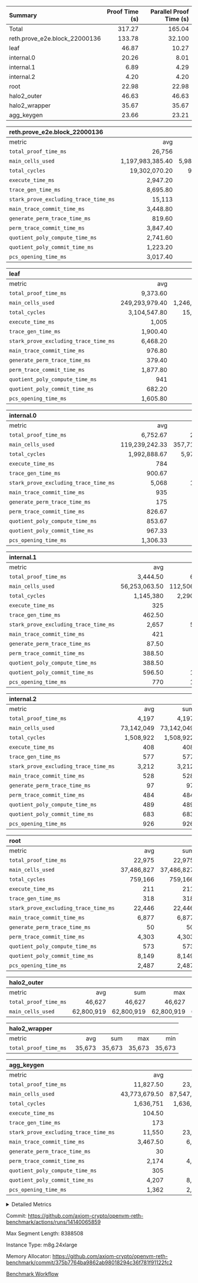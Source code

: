 | Summary | Proof Time (s) | Parallel Proof Time (s) |
|:---|---:|---:|
| Total |  317.27 |  165.04 |
| reth.prove_e2e.block_22000136 |  133.78 |  32.100 |
| leaf |  46.87 |  10.27 |
| internal.0 |  20.26 |  8.01 |
| internal.1 |  6.89 |  4.29 |
| internal.2 |  4.20 |  4.20 |
| root |  22.98 |  22.98 |
| halo2_outer |  46.63 |  46.63 |
| halo2_wrapper |  35.67 |  35.67 |
| agg_keygen |  23.66 |  23.21 |


| reth.prove_e2e.block_22000136 |||||
|:---|---:|---:|---:|---:|
|metric|avg|sum|max|min|
| `total_proof_time_ms ` |  26,756 |  133,780 |  32,998 |  15,004 |
| `main_cells_used     ` |  1,197,983,385.40 |  5,989,916,927 |  1,600,966,305 |  864,580,088 |
| `total_cycles        ` |  19,302,070.20 |  96,510,351 |  24,382,713 |  6,373,810 |
| `execute_time_ms     ` |  2,947.20 |  14,736 |  3,905 |  935 |
| `trace_gen_time_ms   ` |  8,695.80 |  43,479 |  10,786 |  4,556 |
| `stark_prove_excluding_trace_time_ms` |  15,113 |  75,565 |  19,754 |  9,513 |
| `main_trace_commit_time_ms` |  3,448.80 |  17,244 |  5,038 |  2,618 |
| `generate_perm_trace_time_ms` |  819.60 |  4,098 |  965 |  384 |
| `perm_trace_commit_time_ms` |  3,847.40 |  19,237 |  4,981 |  1,978 |
| `quotient_poly_compute_time_ms` |  2,741.60 |  13,708 |  4,074 |  1,965 |
| `quotient_poly_commit_time_ms` |  1,223.20 |  6,116 |  1,366 |  757 |
| `pcs_opening_time_ms ` |  3,017.40 |  15,087 |  3,394 |  1,801 |

| leaf |||||
|:---|---:|---:|---:|---:|
|metric|avg|sum|max|min|
| `total_proof_time_ms ` |  9,373.60 |  46,868 |  10,268 |  6,718 |
| `main_cells_used     ` |  249,293,979.40 |  1,246,469,897 |  289,673,362 |  173,321,128 |
| `total_cycles        ` |  3,104,547.80 |  15,522,739 |  3,589,490 |  2,323,848 |
| `execute_time_ms     ` |  1,005 |  5,025 |  1,134 |  767 |
| `trace_gen_time_ms   ` |  1,900.40 |  9,502 |  2,177 |  1,356 |
| `stark_prove_excluding_trace_time_ms` |  6,468.20 |  32,341 |  7,010 |  4,595 |
| `main_trace_commit_time_ms` |  976.80 |  4,884 |  1,054 |  729 |
| `generate_perm_trace_time_ms` |  379.40 |  1,897 |  417 |  261 |
| `perm_trace_commit_time_ms` |  1,877.80 |  9,389 |  2,040 |  1,297 |
| `quotient_poly_compute_time_ms` |  941 |  4,705 |  1,020 |  677 |
| `quotient_poly_commit_time_ms` |  682.20 |  3,411 |  740 |  482 |
| `pcs_opening_time_ms ` |  1,605.80 |  8,029 |  1,734 |  1,142 |

| internal.0 |||||
|:---|---:|---:|---:|---:|
|metric|avg|sum|max|min|
| `total_proof_time_ms ` |  6,752.67 |  20,258 |  8,007 |  4,281 |
| `main_cells_used     ` |  119,239,242.33 |  357,717,727 |  143,363,501 |  70,990,809 |
| `total_cycles        ` |  1,992,888.67 |  5,978,666 |  2,397,806 |  1,183,074 |
| `execute_time_ms     ` |  784 |  2,352 |  952 |  456 |
| `trace_gen_time_ms   ` |  900.67 |  2,702 |  1,078 |  556 |
| `stark_prove_excluding_trace_time_ms` |  5,068 |  15,204 |  5,977 |  3,269 |
| `main_trace_commit_time_ms` |  935 |  2,805 |  1,140 |  530 |
| `generate_perm_trace_time_ms` |  175 |  525 |  220 |  102 |
| `perm_trace_commit_time_ms` |  826.67 |  2,480 |  990 |  508 |
| `quotient_poly_compute_time_ms` |  853.67 |  2,561 |  1,029 |  516 |
| `quotient_poly_commit_time_ms` |  967.33 |  2,902 |  1,116 |  691 |
| `pcs_opening_time_ms ` |  1,306.33 |  3,919 |  1,501 |  919 |

| internal.1 |||||
|:---|---:|---:|---:|---:|
|metric|avg|sum|max|min|
| `total_proof_time_ms ` |  3,444.50 |  6,889 |  4,294 |  2,595 |
| `main_cells_used     ` |  56,253,063.50 |  112,506,127 |  75,026,949 |  37,479,178 |
| `total_cycles        ` |  1,145,380 |  2,290,760 |  1,532,171 |  758,589 |
| `execute_time_ms     ` |  325 |  650 |  439 |  211 |
| `trace_gen_time_ms   ` |  462.50 |  925 |  605 |  320 |
| `stark_prove_excluding_trace_time_ms` |  2,657 |  5,314 |  3,250 |  2,064 |
| `main_trace_commit_time_ms` |  421 |  842 |  528 |  314 |
| `generate_perm_trace_time_ms` |  87.50 |  175 |  121 |  54 |
| `perm_trace_commit_time_ms` |  388.50 |  777 |  490 |  287 |
| `quotient_poly_compute_time_ms` |  388.50 |  777 |  492 |  285 |
| `quotient_poly_commit_time_ms` |  596.50 |  1,193 |  699 |  494 |
| `pcs_opening_time_ms ` |  770 |  1,540 |  915 |  625 |

| internal.2 |||||
|:---|---:|---:|---:|---:|
|metric|avg|sum|max|min|
| `total_proof_time_ms ` |  4,197 |  4,197 |  4,197 |  4,197 |
| `main_cells_used     ` |  73,142,049 |  73,142,049 |  73,142,049 |  73,142,049 |
| `total_cycles        ` |  1,508,922 |  1,508,922 |  1,508,922 |  1,508,922 |
| `execute_time_ms     ` |  408 |  408 |  408 |  408 |
| `trace_gen_time_ms   ` |  577 |  577 |  577 |  577 |
| `stark_prove_excluding_trace_time_ms` |  3,212 |  3,212 |  3,212 |  3,212 |
| `main_trace_commit_time_ms` |  528 |  528 |  528 |  528 |
| `generate_perm_trace_time_ms` |  97 |  97 |  97 |  97 |
| `perm_trace_commit_time_ms` |  484 |  484 |  484 |  484 |
| `quotient_poly_compute_time_ms` |  489 |  489 |  489 |  489 |
| `quotient_poly_commit_time_ms` |  683 |  683 |  683 |  683 |
| `pcs_opening_time_ms ` |  926 |  926 |  926 |  926 |

| root |||||
|:---|---:|---:|---:|---:|
|metric|avg|sum|max|min|
| `total_proof_time_ms ` |  22,975 |  22,975 |  22,975 |  22,975 |
| `main_cells_used     ` |  37,486,827 |  37,486,827 |  37,486,827 |  37,486,827 |
| `total_cycles        ` |  759,166 |  759,166 |  759,166 |  759,166 |
| `execute_time_ms     ` |  211 |  211 |  211 |  211 |
| `trace_gen_time_ms   ` |  318 |  318 |  318 |  318 |
| `stark_prove_excluding_trace_time_ms` |  22,446 |  22,446 |  22,446 |  22,446 |
| `main_trace_commit_time_ms` |  6,877 |  6,877 |  6,877 |  6,877 |
| `generate_perm_trace_time_ms` |  50 |  50 |  50 |  50 |
| `perm_trace_commit_time_ms` |  4,303 |  4,303 |  4,303 |  4,303 |
| `quotient_poly_compute_time_ms` |  573 |  573 |  573 |  573 |
| `quotient_poly_commit_time_ms` |  8,149 |  8,149 |  8,149 |  8,149 |
| `pcs_opening_time_ms ` |  2,487 |  2,487 |  2,487 |  2,487 |

| halo2_outer |||||
|:---|---:|---:|---:|---:|
|metric|avg|sum|max|min|
| `total_proof_time_ms ` |  46,627 |  46,627 |  46,627 |  46,627 |
| `main_cells_used     ` |  62,800,919 |  62,800,919 |  62,800,919 |  62,800,919 |

| halo2_wrapper |||||
|:---|---:|---:|---:|---:|
|metric|avg|sum|max|min|
| `total_proof_time_ms ` |  35,673 |  35,673 |  35,673 |  35,673 |

| agg_keygen |||||
|:---|---:|---:|---:|---:|
|metric|avg|sum|max|min|
| `total_proof_time_ms ` |  11,827.50 |  23,655 |  23,207 |  448 |
| `main_cells_used     ` |  43,773,679.50 |  87,547,359 |  86,881,443 |  665,916 |
| `total_cycles        ` |  1,636,751 |  1,636,751 |  1,636,751 |  1,636,751 |
| `execute_time_ms     ` |  104.50 |  209 |  209 |  0 |
| `trace_gen_time_ms   ` |  173 |  346 |  320 |  26 |
| `stark_prove_excluding_trace_time_ms` |  11,550 |  23,100 |  22,678 |  422 |
| `main_trace_commit_time_ms` |  3,467.50 |  6,935 |  6,886 |  49 |
| `generate_perm_trace_time_ms` |  30 |  60 |  49 |  11 |
| `perm_trace_commit_time_ms` |  2,174 |  4,348 |  4,297 |  51 |
| `quotient_poly_compute_time_ms` |  305 |  610 |  581 |  29 |
| `quotient_poly_commit_time_ms` |  4,207 |  8,414 |  8,354 |  60 |
| `pcs_opening_time_ms ` |  1,362 |  2,724 |  2,505 |  219 |



<details>
<summary>Detailed Metrics</summary>

| air_name | block_number | quotient_deg | interactions | constraints |
| --- | --- | --- | --- | --- |
| AccessAdapterAir<16> | 22000136 | 2 | 5 | 12 | 
| AccessAdapterAir<2> | 22000136 | 2 | 5 | 12 | 
| AccessAdapterAir<32> | 22000136 | 2 | 5 | 12 | 
| AccessAdapterAir<4> | 22000136 | 2 | 5 | 12 | 
| AccessAdapterAir<8> | 22000136 | 2 | 5 | 12 | 
| BitwiseOperationLookupAir<8> | 22000136 | 2 | 2 | 4 | 
| KeccakVmAir | 22000136 | 2 | 321 | 4,513 | 
| MemoryMerkleAir<8> | 22000136 | 2 | 4 | 39 | 
| PersistentBoundaryAir<8> | 22000136 | 2 | 3 | 7 | 
| PhantomAir | 22000136 | 2 | 3 | 5 | 
| Poseidon2PeripheryAir<BabyBearParameters>, 1> | 22000136 | 2 | 1 | 286 | 
| ProgramAir | 22000136 | 1 | 1 | 4 | 
| RangeTupleCheckerAir<2> | 22000136 | 1 | 1 | 4 | 
| Rv32HintStoreAir | 22000136 | 2 | 18 | 28 | 
| Sha256VmAir | 22000136 | 2 | 50 | 663 | 
| VariableRangeCheckerAir | 22000136 | 1 | 1 | 4 | 
| VmAirWrapper<Rv32BaseAluAdapterAir, BaseAluCoreAir<4, 8> | 22000136 | 2 | 20 | 37 | 
| VmAirWrapper<Rv32BaseAluAdapterAir, LessThanCoreAir<4, 8> | 22000136 | 2 | 18 | 40 | 
| VmAirWrapper<Rv32BaseAluAdapterAir, ShiftCoreAir<4, 8> | 22000136 | 2 | 24 | 91 | 
| VmAirWrapper<Rv32BranchAdapterAir, BranchEqualCoreAir<4> | 22000136 | 2 | 11 | 20 | 
| VmAirWrapper<Rv32BranchAdapterAir, BranchLessThanCoreAir<4, 8> | 22000136 | 2 | 13 | 35 | 
| VmAirWrapper<Rv32CondRdWriteAdapterAir, Rv32JalLuiCoreAir> | 22000136 | 2 | 10 | 18 | 
| VmAirWrapper<Rv32HeapAdapterAir<2, 32, 32>, BaseAluCoreAir<32, 8> | 22000136 | 2 | 61 | 126 | 
| VmAirWrapper<Rv32HeapAdapterAir<2, 32, 32>, LessThanCoreAir<32, 8> | 22000136 | 2 | 31 | 129 | 
| VmAirWrapper<Rv32HeapAdapterAir<2, 32, 32>, MultiplicationCoreAir<32, 8> | 22000136 | 2 | 61 | 57 | 
| VmAirWrapper<Rv32HeapAdapterAir<2, 32, 32>, ShiftCoreAir<32, 8> | 22000136 | 2 | 79 | 2,161 | 
| VmAirWrapper<Rv32HeapBranchAdapterAir<2, 32>, BranchEqualCoreAir<32> | 22000136 | 2 | 20 | 55 | 
| VmAirWrapper<Rv32HeapBranchAdapterAir<2, 32>, BranchLessThanCoreAir<32, 8> | 22000136 | 2 | 22 | 126 | 
| VmAirWrapper<Rv32IsEqualModAdapterAir<2, 1, 32, 32>, ModularIsEqualCoreAir<32, 4, 8> | 22000136 | 2 | 25 | 225 | 
| VmAirWrapper<Rv32IsEqualModAdapterAir<2, 3, 16, 48>, ModularIsEqualCoreAir<48, 4, 8> | 22000136 | 2 | 41 | 333 | 
| VmAirWrapper<Rv32JalrAdapterAir, Rv32JalrCoreAir> | 22000136 | 2 | 16 | 20 | 
| VmAirWrapper<Rv32LoadStoreAdapterAir, LoadSignExtendCoreAir<4, 8> | 22000136 | 2 | 18 | 33 | 
| VmAirWrapper<Rv32LoadStoreAdapterAir, LoadStoreCoreAir<4> | 22000136 | 2 | 17 | 40 | 
| VmAirWrapper<Rv32MultAdapterAir, DivRemCoreAir<4, 8> | 22000136 | 2 | 25 | 84 | 
| VmAirWrapper<Rv32MultAdapterAir, MulHCoreAir<4, 8> | 22000136 | 2 | 24 | 31 | 
| VmAirWrapper<Rv32MultAdapterAir, MultiplicationCoreAir<4, 8> | 22000136 | 2 | 19 | 19 | 
| VmAirWrapper<Rv32RdWriteAdapterAir, Rv32AuipcCoreAir> | 22000136 | 2 | 12 | 14 | 
| VmAirWrapper<Rv32VecHeapAdapterAir<1, 2, 2, 32, 32>, FieldExpressionCoreAir> | 22000136 | 2 | 415 | 480 | 
| VmAirWrapper<Rv32VecHeapAdapterAir<1, 6, 6, 16, 16>, FieldExpressionCoreAir> | 22000136 | 2 | 832 | 921 | 
| VmAirWrapper<Rv32VecHeapAdapterAir<2, 1, 1, 32, 32>, FieldExpressionCoreAir> | 22000136 | 2 | 158 | 190 | 
| VmAirWrapper<Rv32VecHeapAdapterAir<2, 2, 2, 32, 32>, FieldExpressionCoreAir> | 22000136 | 2 | 428 | 457 | 
| VmAirWrapper<Rv32VecHeapAdapterAir<2, 3, 3, 16, 16>, FieldExpressionCoreAir> | 22000136 | 2 | 246 | 288 | 
| VmAirWrapper<Rv32VecHeapAdapterAir<2, 6, 6, 16, 16>, FieldExpressionCoreAir> | 22000136 | 2 | 668 | 701 | 
| VmConnectorAir | 22000136 | 2 | 5 | 11 | 

| block_number | execute_time_ms |
| --- | --- |
| 22000136 | 209 | 

| group | air_name | block_number | rows | quotient_deg | prep_cols | perm_cols | main_cols | interactions | constraints | cells |
| --- | --- | --- | --- | --- | --- | --- | --- | --- | --- | --- |
| agg_keygen | AccessAdapterAir<16> | 22000136 |  | 2 |  |  |  | 5 | 12 |  | 
| agg_keygen | AccessAdapterAir<2> | 22000136 | 524,288 | 8 |  | 16 | 11 | 5 | 12 | 14,155,776 | 
| agg_keygen | AccessAdapterAir<32> | 22000136 |  | 2 |  |  |  | 5 | 12 |  | 
| agg_keygen | AccessAdapterAir<4> | 22000136 | 262,144 | 8 |  | 16 | 13 | 5 | 12 | 7,602,176 | 
| agg_keygen | AccessAdapterAir<8> | 22000136 | 8,192 | 8 |  | 16 | 17 | 5 | 12 | 270,336 | 
| agg_keygen | BitwiseOperationLookupAir<8> | 22000136 |  | 2 |  |  |  | 2 | 4 |  | 
| agg_keygen | FriReducedOpeningAir | 22000136 | 524,288 | 8 |  | 84 | 27 | 39 | 71 | 58,195,968 | 
| agg_keygen | JalRangeCheckAir | 22000136 | 65,536 | 8 |  | 28 | 12 | 9 | 14 | 2,621,440 | 
| agg_keygen | MemoryMerkleAir<8> | 22000136 |  | 2 |  |  |  | 4 | 39 |  | 
| agg_keygen | NativePoseidon2Air<BabyBearParameters>, 1> | 22000136 | 65,536 | 8 |  | 312 | 398 | 136 | 572 | 46,530,560 | 
| agg_keygen | PersistentBoundaryAir<8> | 22000136 |  | 2 |  |  |  | 3 | 7 |  | 
| agg_keygen | PhantomAir | 22000136 | 32,768 | 4 |  | 12 | 6 | 3 | 5 | 589,824 | 
| agg_keygen | Poseidon2PeripheryAir<BabyBearParameters>, 1> | 22000136 |  | 2 |  |  |  | 1 | 286 |  | 
| agg_keygen | ProgramAir | 22000136 | 131,072 | 1 |  | 8 | 10 | 1 | 4 | 2,359,296 | 
| agg_keygen | RangeTupleCheckerAir<2> | 22000136 |  | 1 |  |  |  | 1 | 4 |  | 
| agg_keygen | Rv32HintStoreAir | 22000136 |  | 2 |  |  |  | 18 | 28 |  | 
| agg_keygen | VariableRangeCheckerAir | 22000136 | 262,144 | 1 | 2 | 8 | 1 | 1 | 4 | 2,359,296 | 
| agg_keygen | VmAirWrapper<AluNativeAdapterAir, FieldArithmeticCoreAir> | 22000136 | 1,048,576 | 8 |  | 36 | 29 | 15 | 27 | 68,157,440 | 
| agg_keygen | VmAirWrapper<BranchNativeAdapterAir, BranchEqualCoreAir<1> | 22000136 | 262,144 | 8 |  | 28 | 23 | 11 | 25 | 13,369,344 | 
| agg_keygen | VmAirWrapper<NativeAdapterAir<2, 0>, PublicValuesCoreAir> | 22000136 | 64 | 8 |  | 28 | 27 | 11 | 30 | 3,520 | 
| agg_keygen | VmAirWrapper<NativeLoadStoreAdapterAir<1>, NativeLoadStoreCoreAir<1> | 22000136 | 524,288 | 8 |  | 40 | 21 | 15 | 20 | 31,981,568 | 
| agg_keygen | VmAirWrapper<NativeLoadStoreAdapterAir<4>, NativeLoadStoreCoreAir<4> | 22000136 | 131,072 | 8 |  | 40 | 27 | 15 | 20 | 8,781,824 | 
| agg_keygen | VmAirWrapper<NativeVectorizedAdapterAir<4>, FieldExtensionCoreAir> | 22000136 | 131,072 | 8 |  | 36 | 38 | 15 | 27 | 9,699,328 | 
| agg_keygen | VmAirWrapper<Rv32BaseAluAdapterAir, BaseAluCoreAir<4, 8> | 22000136 |  | 2 |  |  |  | 20 | 37 |  | 
| agg_keygen | VmAirWrapper<Rv32BaseAluAdapterAir, LessThanCoreAir<4, 8> | 22000136 |  | 2 |  |  |  | 18 | 40 |  | 
| agg_keygen | VmAirWrapper<Rv32BaseAluAdapterAir, ShiftCoreAir<4, 8> | 22000136 |  | 2 |  |  |  | 24 | 91 |  | 
| agg_keygen | VmAirWrapper<Rv32BranchAdapterAir, BranchEqualCoreAir<4> | 22000136 |  | 2 |  |  |  | 11 | 20 |  | 
| agg_keygen | VmAirWrapper<Rv32BranchAdapterAir, BranchLessThanCoreAir<4, 8> | 22000136 |  | 2 |  |  |  | 13 | 35 |  | 
| agg_keygen | VmAirWrapper<Rv32CondRdWriteAdapterAir, Rv32JalLuiCoreAir> | 22000136 |  | 2 |  |  |  | 10 | 18 |  | 
| agg_keygen | VmAirWrapper<Rv32JalrAdapterAir, Rv32JalrCoreAir> | 22000136 |  | 2 |  |  |  | 16 | 20 |  | 
| agg_keygen | VmAirWrapper<Rv32LoadStoreAdapterAir, LoadSignExtendCoreAir<4, 8> | 22000136 |  | 2 |  |  |  | 18 | 33 |  | 
| agg_keygen | VmAirWrapper<Rv32LoadStoreAdapterAir, LoadStoreCoreAir<4> | 22000136 |  | 2 |  |  |  | 17 | 40 |  | 
| agg_keygen | VmAirWrapper<Rv32MultAdapterAir, DivRemCoreAir<4, 8> | 22000136 |  | 2 |  |  |  | 25 | 84 |  | 
| agg_keygen | VmAirWrapper<Rv32MultAdapterAir, MulHCoreAir<4, 8> | 22000136 |  | 2 |  |  |  | 24 | 31 |  | 
| agg_keygen | VmAirWrapper<Rv32MultAdapterAir, MultiplicationCoreAir<4, 8> | 22000136 |  | 2 |  |  |  | 19 | 19 |  | 
| agg_keygen | VmAirWrapper<Rv32RdWriteAdapterAir, Rv32AuipcCoreAir> | 22000136 |  | 2 |  |  |  | 12 | 14 |  | 
| agg_keygen | VmConnectorAir | 22000136 | 2 | 8 | 1 | 16 | 5 | 5 | 11 | 42 | 
| agg_keygen | VolatileBoundaryAir | 22000136 | 131,072 | 8 |  | 20 | 12 | 7 | 19 | 4,194,304 | 

| group | air_name | block_number | idx | rows | prep_cols | perm_cols | main_cols | cells |
| --- | --- | --- | --- | --- | --- | --- | --- | --- |
| internal.0 | AccessAdapterAir<2> | 22000136 | 0 | 1,048,576 |  | 12 | 11 | 24,117,248 | 
| internal.0 | AccessAdapterAir<2> | 22000136 | 1 | 1,048,576 |  | 12 | 11 | 24,117,248 | 
| internal.0 | AccessAdapterAir<2> | 22000136 | 2 | 524,288 |  | 12 | 11 | 12,058,624 | 
| internal.0 | AccessAdapterAir<4> | 22000136 | 0 | 262,144 |  | 12 | 13 | 6,553,600 | 
| internal.0 | AccessAdapterAir<4> | 22000136 | 1 | 262,144 |  | 12 | 13 | 6,553,600 | 
| internal.0 | AccessAdapterAir<4> | 22000136 | 2 | 262,144 |  | 12 | 13 | 6,553,600 | 
| internal.0 | AccessAdapterAir<8> | 22000136 | 0 | 8,192 |  | 12 | 17 | 237,568 | 
| internal.0 | AccessAdapterAir<8> | 22000136 | 1 | 8,192 |  | 12 | 17 | 237,568 | 
| internal.0 | AccessAdapterAir<8> | 22000136 | 2 | 4,096 |  | 12 | 17 | 118,784 | 
| internal.0 | FriReducedOpeningAir | 22000136 | 0 | 1,048,576 |  | 44 | 27 | 74,448,896 | 
| internal.0 | FriReducedOpeningAir | 22000136 | 1 | 1,048,576 |  | 44 | 27 | 74,448,896 | 
| internal.0 | FriReducedOpeningAir | 22000136 | 2 | 524,288 |  | 44 | 27 | 37,224,448 | 
| internal.0 | JalRangeCheckAir | 22000136 | 0 | 131,072 |  | 16 | 12 | 3,670,016 | 
| internal.0 | JalRangeCheckAir | 22000136 | 1 | 131,072 |  | 16 | 12 | 3,670,016 | 
| internal.0 | JalRangeCheckAir | 22000136 | 2 | 65,536 |  | 16 | 12 | 1,835,008 | 
| internal.0 | NativePoseidon2Air<BabyBearParameters>, 1> | 22000136 | 0 | 262,144 |  | 160 | 398 | 146,276,352 | 
| internal.0 | NativePoseidon2Air<BabyBearParameters>, 1> | 22000136 | 1 | 262,144 |  | 160 | 398 | 146,276,352 | 
| internal.0 | NativePoseidon2Air<BabyBearParameters>, 1> | 22000136 | 2 | 65,536 |  | 160 | 398 | 36,569,088 | 
| internal.0 | PhantomAir | 22000136 | 0 | 65,536 |  | 8 | 6 | 917,504 | 
| internal.0 | PhantomAir | 22000136 | 1 | 65,536 |  | 8 | 6 | 917,504 | 
| internal.0 | PhantomAir | 22000136 | 2 | 16,384 |  | 8 | 6 | 229,376 | 
| internal.0 | ProgramAir | 22000136 | 0 | 131,072 |  | 8 | 10 | 2,359,296 | 
| internal.0 | ProgramAir | 22000136 | 1 | 131,072 |  | 8 | 10 | 2,359,296 | 
| internal.0 | ProgramAir | 22000136 | 2 | 131,072 |  | 8 | 10 | 2,359,296 | 
| internal.0 | VariableRangeCheckerAir | 22000136 | 0 | 262,144 | 2 | 8 | 1 | 2,359,296 | 
| internal.0 | VariableRangeCheckerAir | 22000136 | 1 | 262,144 | 2 | 8 | 1 | 2,359,296 | 
| internal.0 | VariableRangeCheckerAir | 22000136 | 2 | 262,144 | 2 | 8 | 1 | 2,359,296 | 
| internal.0 | VmAirWrapper<AluNativeAdapterAir, FieldArithmeticCoreAir> | 22000136 | 0 | 2,097,152 |  | 20 | 29 | 102,760,448 | 
| internal.0 | VmAirWrapper<AluNativeAdapterAir, FieldArithmeticCoreAir> | 22000136 | 1 | 2,097,152 |  | 20 | 29 | 102,760,448 | 
| internal.0 | VmAirWrapper<AluNativeAdapterAir, FieldArithmeticCoreAir> | 22000136 | 2 | 1,048,576 |  | 20 | 29 | 51,380,224 | 
| internal.0 | VmAirWrapper<BranchNativeAdapterAir, BranchEqualCoreAir<1> | 22000136 | 0 | 262,144 |  | 16 | 23 | 10,223,616 | 
| internal.0 | VmAirWrapper<BranchNativeAdapterAir, BranchEqualCoreAir<1> | 22000136 | 1 | 262,144 |  | 16 | 23 | 10,223,616 | 
| internal.0 | VmAirWrapper<BranchNativeAdapterAir, BranchEqualCoreAir<1> | 22000136 | 2 | 131,072 |  | 16 | 23 | 5,111,808 | 
| internal.0 | VmAirWrapper<NativeAdapterAir<2, 0>, PublicValuesCoreAir> | 22000136 | 0 | 64 |  | 16 | 23 | 2,496 | 
| internal.0 | VmAirWrapper<NativeAdapterAir<2, 0>, PublicValuesCoreAir> | 22000136 | 1 | 64 |  | 16 | 23 | 2,496 | 
| internal.0 | VmAirWrapper<NativeAdapterAir<2, 0>, PublicValuesCoreAir> | 22000136 | 2 | 64 |  | 16 | 23 | 2,496 | 
| internal.0 | VmAirWrapper<NativeLoadStoreAdapterAir<1>, NativeLoadStoreCoreAir<1> | 22000136 | 0 | 524,288 |  | 24 | 21 | 23,592,960 | 
| internal.0 | VmAirWrapper<NativeLoadStoreAdapterAir<1>, NativeLoadStoreCoreAir<1> | 22000136 | 1 | 524,288 |  | 24 | 21 | 23,592,960 | 
| internal.0 | VmAirWrapper<NativeLoadStoreAdapterAir<1>, NativeLoadStoreCoreAir<1> | 22000136 | 2 | 262,144 |  | 24 | 21 | 11,796,480 | 
| internal.0 | VmAirWrapper<NativeLoadStoreAdapterAir<4>, NativeLoadStoreCoreAir<4> | 22000136 | 0 | 262,144 |  | 24 | 27 | 13,369,344 | 
| internal.0 | VmAirWrapper<NativeLoadStoreAdapterAir<4>, NativeLoadStoreCoreAir<4> | 22000136 | 1 | 262,144 |  | 24 | 27 | 13,369,344 | 
| internal.0 | VmAirWrapper<NativeLoadStoreAdapterAir<4>, NativeLoadStoreCoreAir<4> | 22000136 | 2 | 131,072 |  | 24 | 27 | 6,684,672 | 
| internal.0 | VmAirWrapper<NativeVectorizedAdapterAir<4>, FieldExtensionCoreAir> | 22000136 | 0 | 262,144 |  | 20 | 38 | 15,204,352 | 
| internal.0 | VmAirWrapper<NativeVectorizedAdapterAir<4>, FieldExtensionCoreAir> | 22000136 | 1 | 262,144 |  | 20 | 38 | 15,204,352 | 
| internal.0 | VmAirWrapper<NativeVectorizedAdapterAir<4>, FieldExtensionCoreAir> | 22000136 | 2 | 131,072 |  | 20 | 38 | 7,602,176 | 
| internal.0 | VmConnectorAir | 22000136 | 0 | 2 | 1 | 12 | 5 | 34 | 
| internal.0 | VmConnectorAir | 22000136 | 1 | 2 | 1 | 12 | 5 | 34 | 
| internal.0 | VmConnectorAir | 22000136 | 2 | 2 | 1 | 12 | 5 | 34 | 
| internal.0 | VolatileBoundaryAir | 22000136 | 0 | 262,144 |  | 12 | 12 | 6,291,456 | 
| internal.0 | VolatileBoundaryAir | 22000136 | 1 | 262,144 |  | 12 | 12 | 6,291,456 | 
| internal.0 | VolatileBoundaryAir | 22000136 | 2 | 262,144 |  | 12 | 12 | 6,291,456 | 
| internal.1 | AccessAdapterAir<2> | 22000136 | 3 | 524,288 |  | 12 | 11 | 12,058,624 | 
| internal.1 | AccessAdapterAir<2> | 22000136 | 4 | 262,144 |  | 12 | 11 | 6,029,312 | 
| internal.1 | AccessAdapterAir<4> | 22000136 | 3 | 262,144 |  | 12 | 13 | 6,553,600 | 
| internal.1 | AccessAdapterAir<4> | 22000136 | 4 | 131,072 |  | 12 | 13 | 3,276,800 | 
| internal.1 | AccessAdapterAir<8> | 22000136 | 3 | 8,192 |  | 12 | 17 | 237,568 | 
| internal.1 | AccessAdapterAir<8> | 22000136 | 4 | 4,096 |  | 12 | 17 | 118,784 | 
| internal.1 | FriReducedOpeningAir | 22000136 | 3 | 262,144 |  | 44 | 27 | 18,612,224 | 
| internal.1 | FriReducedOpeningAir | 22000136 | 4 | 131,072 |  | 44 | 27 | 9,306,112 | 
| internal.1 | JalRangeCheckAir | 22000136 | 3 | 65,536 |  | 16 | 12 | 1,835,008 | 
| internal.1 | JalRangeCheckAir | 22000136 | 4 | 32,768 |  | 16 | 12 | 917,504 | 
| internal.1 | NativePoseidon2Air<BabyBearParameters>, 1> | 22000136 | 3 | 65,536 |  | 160 | 398 | 36,569,088 | 
| internal.1 | NativePoseidon2Air<BabyBearParameters>, 1> | 22000136 | 4 | 32,768 |  | 160 | 398 | 18,284,544 | 
| internal.1 | PhantomAir | 22000136 | 3 | 16,384 |  | 8 | 6 | 229,376 | 
| internal.1 | PhantomAir | 22000136 | 4 | 8,192 |  | 8 | 6 | 114,688 | 
| internal.1 | ProgramAir | 22000136 | 3 | 131,072 |  | 8 | 10 | 2,359,296 | 
| internal.1 | ProgramAir | 22000136 | 4 | 131,072 |  | 8 | 10 | 2,359,296 | 
| internal.1 | VariableRangeCheckerAir | 22000136 | 3 | 262,144 | 2 | 8 | 1 | 2,359,296 | 
| internal.1 | VariableRangeCheckerAir | 22000136 | 4 | 262,144 | 2 | 8 | 1 | 2,359,296 | 
| internal.1 | VmAirWrapper<AluNativeAdapterAir, FieldArithmeticCoreAir> | 22000136 | 3 | 1,048,576 |  | 20 | 29 | 51,380,224 | 
| internal.1 | VmAirWrapper<AluNativeAdapterAir, FieldArithmeticCoreAir> | 22000136 | 4 | 524,288 |  | 20 | 29 | 25,690,112 | 
| internal.1 | VmAirWrapper<BranchNativeAdapterAir, BranchEqualCoreAir<1> | 22000136 | 3 | 262,144 |  | 16 | 23 | 10,223,616 | 
| internal.1 | VmAirWrapper<BranchNativeAdapterAir, BranchEqualCoreAir<1> | 22000136 | 4 | 131,072 |  | 16 | 23 | 5,111,808 | 
| internal.1 | VmAirWrapper<NativeAdapterAir<2, 0>, PublicValuesCoreAir> | 22000136 | 3 | 64 |  | 16 | 23 | 2,496 | 
| internal.1 | VmAirWrapper<NativeAdapterAir<2, 0>, PublicValuesCoreAir> | 22000136 | 4 | 64 |  | 16 | 23 | 2,496 | 
| internal.1 | VmAirWrapper<NativeLoadStoreAdapterAir<1>, NativeLoadStoreCoreAir<1> | 22000136 | 3 | 524,288 |  | 24 | 21 | 23,592,960 | 
| internal.1 | VmAirWrapper<NativeLoadStoreAdapterAir<1>, NativeLoadStoreCoreAir<1> | 22000136 | 4 | 262,144 |  | 24 | 21 | 11,796,480 | 
| internal.1 | VmAirWrapper<NativeLoadStoreAdapterAir<4>, NativeLoadStoreCoreAir<4> | 22000136 | 3 | 131,072 |  | 24 | 27 | 6,684,672 | 
| internal.1 | VmAirWrapper<NativeLoadStoreAdapterAir<4>, NativeLoadStoreCoreAir<4> | 22000136 | 4 | 65,536 |  | 24 | 27 | 3,342,336 | 
| internal.1 | VmAirWrapper<NativeVectorizedAdapterAir<4>, FieldExtensionCoreAir> | 22000136 | 3 | 131,072 |  | 20 | 38 | 7,602,176 | 
| internal.1 | VmAirWrapper<NativeVectorizedAdapterAir<4>, FieldExtensionCoreAir> | 22000136 | 4 | 65,536 |  | 20 | 38 | 3,801,088 | 
| internal.1 | VmConnectorAir | 22000136 | 3 | 2 | 1 | 12 | 5 | 34 | 
| internal.1 | VmConnectorAir | 22000136 | 4 | 2 | 1 | 12 | 5 | 34 | 
| internal.1 | VolatileBoundaryAir | 22000136 | 3 | 131,072 |  | 12 | 12 | 3,145,728 | 
| internal.1 | VolatileBoundaryAir | 22000136 | 4 | 131,072 |  | 12 | 12 | 3,145,728 | 
| internal.2 | AccessAdapterAir<2> | 22000136 | 5 | 524,288 |  | 12 | 11 | 12,058,624 | 
| internal.2 | AccessAdapterAir<4> | 22000136 | 5 | 262,144 |  | 12 | 13 | 6,553,600 | 
| internal.2 | AccessAdapterAir<8> | 22000136 | 5 | 8,192 |  | 12 | 17 | 237,568 | 
| internal.2 | FriReducedOpeningAir | 22000136 | 5 | 262,144 |  | 44 | 27 | 18,612,224 | 
| internal.2 | JalRangeCheckAir | 22000136 | 5 | 65,536 |  | 16 | 12 | 1,835,008 | 
| internal.2 | NativePoseidon2Air<BabyBearParameters>, 1> | 22000136 | 5 | 65,536 |  | 160 | 398 | 36,569,088 | 
| internal.2 | PhantomAir | 22000136 | 5 | 16,384 |  | 8 | 6 | 229,376 | 
| internal.2 | ProgramAir | 22000136 | 5 | 131,072 |  | 8 | 10 | 2,359,296 | 
| internal.2 | VariableRangeCheckerAir | 22000136 | 5 | 262,144 | 2 | 8 | 1 | 2,359,296 | 
| internal.2 | VmAirWrapper<AluNativeAdapterAir, FieldArithmeticCoreAir> | 22000136 | 5 | 1,048,576 |  | 20 | 29 | 51,380,224 | 
| internal.2 | VmAirWrapper<BranchNativeAdapterAir, BranchEqualCoreAir<1> | 22000136 | 5 | 262,144 |  | 16 | 23 | 10,223,616 | 
| internal.2 | VmAirWrapper<NativeAdapterAir<2, 0>, PublicValuesCoreAir> | 22000136 | 5 | 64 |  | 16 | 23 | 2,496 | 
| internal.2 | VmAirWrapper<NativeLoadStoreAdapterAir<1>, NativeLoadStoreCoreAir<1> | 22000136 | 5 | 524,288 |  | 24 | 21 | 23,592,960 | 
| internal.2 | VmAirWrapper<NativeLoadStoreAdapterAir<4>, NativeLoadStoreCoreAir<4> | 22000136 | 5 | 131,072 |  | 24 | 27 | 6,684,672 | 
| internal.2 | VmAirWrapper<NativeVectorizedAdapterAir<4>, FieldExtensionCoreAir> | 22000136 | 5 | 131,072 |  | 20 | 38 | 7,602,176 | 
| internal.2 | VmConnectorAir | 22000136 | 5 | 2 | 1 | 12 | 5 | 34 | 
| internal.2 | VolatileBoundaryAir | 22000136 | 5 | 131,072 |  | 12 | 12 | 3,145,728 | 
| leaf | AccessAdapterAir<2> | 22000136 | 0 | 2,097,152 |  | 16 | 11 | 56,623,104 | 
| leaf | AccessAdapterAir<2> | 22000136 | 1 | 2,097,152 |  | 16 | 11 | 56,623,104 | 
| leaf | AccessAdapterAir<2> | 22000136 | 2 | 2,097,152 |  | 16 | 11 | 56,623,104 | 
| leaf | AccessAdapterAir<2> | 22000136 | 3 | 2,097,152 |  | 16 | 11 | 56,623,104 | 
| leaf | AccessAdapterAir<2> | 22000136 | 4 | 1,048,576 |  | 16 | 11 | 28,311,552 | 
| leaf | AccessAdapterAir<4> | 22000136 | 0 | 1,048,576 |  | 16 | 13 | 30,408,704 | 
| leaf | AccessAdapterAir<4> | 22000136 | 1 | 1,048,576 |  | 16 | 13 | 30,408,704 | 
| leaf | AccessAdapterAir<4> | 22000136 | 2 | 1,048,576 |  | 16 | 13 | 30,408,704 | 
| leaf | AccessAdapterAir<4> | 22000136 | 3 | 1,048,576 |  | 16 | 13 | 30,408,704 | 
| leaf | AccessAdapterAir<4> | 22000136 | 4 | 524,288 |  | 16 | 13 | 15,204,352 | 
| leaf | AccessAdapterAir<8> | 22000136 | 0 | 32,768 |  | 16 | 17 | 1,081,344 | 
| leaf | AccessAdapterAir<8> | 22000136 | 1 | 32,768 |  | 16 | 17 | 1,081,344 | 
| leaf | AccessAdapterAir<8> | 22000136 | 2 | 32,768 |  | 16 | 17 | 1,081,344 | 
| leaf | AccessAdapterAir<8> | 22000136 | 3 | 32,768 |  | 16 | 17 | 1,081,344 | 
| leaf | AccessAdapterAir<8> | 22000136 | 4 | 16,384 |  | 16 | 17 | 540,672 | 
| leaf | FriReducedOpeningAir | 22000136 | 0 | 4,194,304 |  | 84 | 27 | 465,567,744 | 
| leaf | FriReducedOpeningAir | 22000136 | 1 | 4,194,304 |  | 84 | 27 | 465,567,744 | 
| leaf | FriReducedOpeningAir | 22000136 | 2 | 4,194,304 |  | 84 | 27 | 465,567,744 | 
| leaf | FriReducedOpeningAir | 22000136 | 3 | 4,194,304 |  | 84 | 27 | 465,567,744 | 
| leaf | FriReducedOpeningAir | 22000136 | 4 | 2,097,152 |  | 84 | 27 | 232,783,872 | 
| leaf | JalRangeCheckAir | 22000136 | 0 | 65,536 |  | 28 | 12 | 2,621,440 | 
| leaf | JalRangeCheckAir | 22000136 | 1 | 65,536 |  | 28 | 12 | 2,621,440 | 
| leaf | JalRangeCheckAir | 22000136 | 2 | 65,536 |  | 28 | 12 | 2,621,440 | 
| leaf | JalRangeCheckAir | 22000136 | 3 | 65,536 |  | 28 | 12 | 2,621,440 | 
| leaf | JalRangeCheckAir | 22000136 | 4 | 65,536 |  | 28 | 12 | 2,621,440 | 
| leaf | NativePoseidon2Air<BabyBearParameters>, 1> | 22000136 | 0 | 262,144 |  | 312 | 398 | 186,122,240 | 
| leaf | NativePoseidon2Air<BabyBearParameters>, 1> | 22000136 | 1 | 262,144 |  | 312 | 398 | 186,122,240 | 
| leaf | NativePoseidon2Air<BabyBearParameters>, 1> | 22000136 | 2 | 262,144 |  | 312 | 398 | 186,122,240 | 
| leaf | NativePoseidon2Air<BabyBearParameters>, 1> | 22000136 | 3 | 262,144 |  | 312 | 398 | 186,122,240 | 
| leaf | NativePoseidon2Air<BabyBearParameters>, 1> | 22000136 | 4 | 262,144 |  | 312 | 398 | 186,122,240 | 
| leaf | PhantomAir | 22000136 | 0 | 32,768 |  | 12 | 6 | 589,824 | 
| leaf | PhantomAir | 22000136 | 1 | 32,768 |  | 12 | 6 | 589,824 | 
| leaf | PhantomAir | 22000136 | 2 | 32,768 |  | 12 | 6 | 589,824 | 
| leaf | PhantomAir | 22000136 | 3 | 32,768 |  | 12 | 6 | 589,824 | 
| leaf | PhantomAir | 22000136 | 4 | 32,768 |  | 12 | 6 | 589,824 | 
| leaf | ProgramAir | 22000136 | 0 | 2,097,152 |  | 8 | 10 | 37,748,736 | 
| leaf | ProgramAir | 22000136 | 1 | 2,097,152 |  | 8 | 10 | 37,748,736 | 
| leaf | ProgramAir | 22000136 | 2 | 2,097,152 |  | 8 | 10 | 37,748,736 | 
| leaf | ProgramAir | 22000136 | 3 | 2,097,152 |  | 8 | 10 | 37,748,736 | 
| leaf | ProgramAir | 22000136 | 4 | 2,097,152 |  | 8 | 10 | 37,748,736 | 
| leaf | VariableRangeCheckerAir | 22000136 | 0 | 262,144 | 2 | 8 | 1 | 2,359,296 | 
| leaf | VariableRangeCheckerAir | 22000136 | 1 | 262,144 | 2 | 8 | 1 | 2,359,296 | 
| leaf | VariableRangeCheckerAir | 22000136 | 2 | 262,144 | 2 | 8 | 1 | 2,359,296 | 
| leaf | VariableRangeCheckerAir | 22000136 | 3 | 262,144 | 2 | 8 | 1 | 2,359,296 | 
| leaf | VariableRangeCheckerAir | 22000136 | 4 | 262,144 | 2 | 8 | 1 | 2,359,296 | 
| leaf | VmAirWrapper<AluNativeAdapterAir, FieldArithmeticCoreAir> | 22000136 | 0 | 2,097,152 |  | 36 | 29 | 136,314,880 | 
| leaf | VmAirWrapper<AluNativeAdapterAir, FieldArithmeticCoreAir> | 22000136 | 1 | 2,097,152 |  | 36 | 29 | 136,314,880 | 
| leaf | VmAirWrapper<AluNativeAdapterAir, FieldArithmeticCoreAir> | 22000136 | 2 | 2,097,152 |  | 36 | 29 | 136,314,880 | 
| leaf | VmAirWrapper<AluNativeAdapterAir, FieldArithmeticCoreAir> | 22000136 | 3 | 2,097,152 |  | 36 | 29 | 136,314,880 | 
| leaf | VmAirWrapper<AluNativeAdapterAir, FieldArithmeticCoreAir> | 22000136 | 4 | 2,097,152 |  | 36 | 29 | 136,314,880 | 
| leaf | VmAirWrapper<BranchNativeAdapterAir, BranchEqualCoreAir<1> | 22000136 | 0 | 524,288 |  | 28 | 23 | 26,738,688 | 
| leaf | VmAirWrapper<BranchNativeAdapterAir, BranchEqualCoreAir<1> | 22000136 | 1 | 524,288 |  | 28 | 23 | 26,738,688 | 
| leaf | VmAirWrapper<BranchNativeAdapterAir, BranchEqualCoreAir<1> | 22000136 | 2 | 524,288 |  | 28 | 23 | 26,738,688 | 
| leaf | VmAirWrapper<BranchNativeAdapterAir, BranchEqualCoreAir<1> | 22000136 | 3 | 524,288 |  | 28 | 23 | 26,738,688 | 
| leaf | VmAirWrapper<BranchNativeAdapterAir, BranchEqualCoreAir<1> | 22000136 | 4 | 262,144 |  | 28 | 23 | 13,369,344 | 
| leaf | VmAirWrapper<NativeAdapterAir<2, 0>, PublicValuesCoreAir> | 22000136 | 0 | 64 |  | 28 | 27 | 3,520 | 
| leaf | VmAirWrapper<NativeAdapterAir<2, 0>, PublicValuesCoreAir> | 22000136 | 1 | 64 |  | 28 | 27 | 3,520 | 
| leaf | VmAirWrapper<NativeAdapterAir<2, 0>, PublicValuesCoreAir> | 22000136 | 2 | 64 |  | 28 | 27 | 3,520 | 
| leaf | VmAirWrapper<NativeAdapterAir<2, 0>, PublicValuesCoreAir> | 22000136 | 3 | 64 |  | 28 | 27 | 3,520 | 
| leaf | VmAirWrapper<NativeAdapterAir<2, 0>, PublicValuesCoreAir> | 22000136 | 4 | 64 |  | 28 | 27 | 3,520 | 
| leaf | VmAirWrapper<NativeLoadStoreAdapterAir<1>, NativeLoadStoreCoreAir<1> | 22000136 | 0 | 1,048,576 |  | 40 | 21 | 63,963,136 | 
| leaf | VmAirWrapper<NativeLoadStoreAdapterAir<1>, NativeLoadStoreCoreAir<1> | 22000136 | 1 | 1,048,576 |  | 40 | 21 | 63,963,136 | 
| leaf | VmAirWrapper<NativeLoadStoreAdapterAir<1>, NativeLoadStoreCoreAir<1> | 22000136 | 2 | 1,048,576 |  | 40 | 21 | 63,963,136 | 
| leaf | VmAirWrapper<NativeLoadStoreAdapterAir<1>, NativeLoadStoreCoreAir<1> | 22000136 | 3 | 1,048,576 |  | 40 | 21 | 63,963,136 | 
| leaf | VmAirWrapper<NativeLoadStoreAdapterAir<1>, NativeLoadStoreCoreAir<1> | 22000136 | 4 | 524,288 |  | 40 | 21 | 31,981,568 | 
| leaf | VmAirWrapper<NativeLoadStoreAdapterAir<4>, NativeLoadStoreCoreAir<4> | 22000136 | 0 | 262,144 |  | 40 | 27 | 17,563,648 | 
| leaf | VmAirWrapper<NativeLoadStoreAdapterAir<4>, NativeLoadStoreCoreAir<4> | 22000136 | 1 | 262,144 |  | 40 | 27 | 17,563,648 | 
| leaf | VmAirWrapper<NativeLoadStoreAdapterAir<4>, NativeLoadStoreCoreAir<4> | 22000136 | 2 | 262,144 |  | 40 | 27 | 17,563,648 | 
| leaf | VmAirWrapper<NativeLoadStoreAdapterAir<4>, NativeLoadStoreCoreAir<4> | 22000136 | 3 | 262,144 |  | 40 | 27 | 17,563,648 | 
| leaf | VmAirWrapper<NativeLoadStoreAdapterAir<4>, NativeLoadStoreCoreAir<4> | 22000136 | 4 | 131,072 |  | 40 | 27 | 8,781,824 | 
| leaf | VmAirWrapper<NativeVectorizedAdapterAir<4>, FieldExtensionCoreAir> | 22000136 | 0 | 262,144 |  | 36 | 38 | 19,398,656 | 
| leaf | VmAirWrapper<NativeVectorizedAdapterAir<4>, FieldExtensionCoreAir> | 22000136 | 1 | 262,144 |  | 36 | 38 | 19,398,656 | 
| leaf | VmAirWrapper<NativeVectorizedAdapterAir<4>, FieldExtensionCoreAir> | 22000136 | 2 | 524,288 |  | 36 | 38 | 38,797,312 | 
| leaf | VmAirWrapper<NativeVectorizedAdapterAir<4>, FieldExtensionCoreAir> | 22000136 | 3 | 524,288 |  | 36 | 38 | 38,797,312 | 
| leaf | VmAirWrapper<NativeVectorizedAdapterAir<4>, FieldExtensionCoreAir> | 22000136 | 4 | 262,144 |  | 36 | 38 | 19,398,656 | 
| leaf | VmConnectorAir | 22000136 | 0 | 2 | 1 | 16 | 5 | 42 | 
| leaf | VmConnectorAir | 22000136 | 1 | 2 | 1 | 16 | 5 | 42 | 
| leaf | VmConnectorAir | 22000136 | 2 | 2 | 1 | 16 | 5 | 42 | 
| leaf | VmConnectorAir | 22000136 | 3 | 2 | 1 | 16 | 5 | 42 | 
| leaf | VmConnectorAir | 22000136 | 4 | 2 | 1 | 16 | 5 | 42 | 
| leaf | VolatileBoundaryAir | 22000136 | 0 | 1,048,576 |  | 20 | 12 | 33,554,432 | 
| leaf | VolatileBoundaryAir | 22000136 | 1 | 1,048,576 |  | 20 | 12 | 33,554,432 | 
| leaf | VolatileBoundaryAir | 22000136 | 2 | 1,048,576 |  | 20 | 12 | 33,554,432 | 
| leaf | VolatileBoundaryAir | 22000136 | 3 | 1,048,576 |  | 20 | 12 | 33,554,432 | 
| leaf | VolatileBoundaryAir | 22000136 | 4 | 524,288 |  | 20 | 12 | 16,777,216 | 
| root | AccessAdapterAir<2> | 22000136 | 0 | 262,144 |  | 8 | 11 | 4,980,736 | 
| root | AccessAdapterAir<4> | 22000136 | 0 | 131,072 |  | 8 | 13 | 2,752,512 | 
| root | AccessAdapterAir<8> | 22000136 | 0 | 4,096 |  | 8 | 17 | 102,400 | 
| root | FriReducedOpeningAir | 22000136 | 0 | 131,072 |  | 24 | 27 | 6,684,672 | 
| root | JalRangeCheckAir | 22000136 | 0 | 32,768 |  | 12 | 12 | 786,432 | 
| root | NativePoseidon2Air<BabyBearParameters>, 1> | 22000136 | 0 | 32,768 |  | 84 | 398 | 15,794,176 | 
| root | PhantomAir | 22000136 | 0 | 8,192 |  | 8 | 6 | 114,688 | 
| root | ProgramAir | 22000136 | 0 | 131,072 |  | 8 | 10 | 2,359,296 | 
| root | VariableRangeCheckerAir | 22000136 | 0 | 262,144 | 2 | 8 | 1 | 2,359,296 | 
| root | VmAirWrapper<AluNativeAdapterAir, FieldArithmeticCoreAir> | 22000136 | 0 | 524,288 |  | 12 | 29 | 21,495,808 | 
| root | VmAirWrapper<BranchNativeAdapterAir, BranchEqualCoreAir<1> | 22000136 | 0 | 131,072 |  | 12 | 23 | 4,587,520 | 
| root | VmAirWrapper<NativeAdapterAir<2, 0>, PublicValuesCoreAir> | 22000136 | 0 | 64 |  | 12 | 22 | 2,176 | 
| root | VmAirWrapper<NativeLoadStoreAdapterAir<1>, NativeLoadStoreCoreAir<1> | 22000136 | 0 | 262,144 |  | 16 | 21 | 9,699,328 | 
| root | VmAirWrapper<NativeLoadStoreAdapterAir<4>, NativeLoadStoreCoreAir<4> | 22000136 | 0 | 65,536 |  | 16 | 27 | 2,818,048 | 
| root | VmAirWrapper<NativeVectorizedAdapterAir<4>, FieldExtensionCoreAir> | 22000136 | 0 | 65,536 |  | 12 | 38 | 3,276,800 | 
| root | VmConnectorAir | 22000136 | 0 | 2 | 1 | 8 | 5 | 26 | 
| root | VolatileBoundaryAir | 22000136 | 0 | 131,072 |  | 8 | 12 | 2,621,440 | 

| group | air_name | block_number | segment | rows | prep_cols | perm_cols | main_cols | cells |
| --- | --- | --- | --- | --- | --- | --- | --- | --- |
| agg_keygen | AccessAdapterAir<16> | 22000136 | 0 | 1 |  | 16 | 25 | 41 | 
| agg_keygen | AccessAdapterAir<2> | 22000136 | 0 | 1 |  | 16 | 11 | 27 | 
| agg_keygen | AccessAdapterAir<32> | 22000136 | 0 | 1 |  | 16 | 41 | 57 | 
| agg_keygen | AccessAdapterAir<4> | 22000136 | 0 | 1 |  | 16 | 13 | 29 | 
| agg_keygen | AccessAdapterAir<8> | 22000136 | 0 | 1 |  | 16 | 17 | 33 | 
| agg_keygen | BitwiseOperationLookupAir<8> | 22000136 | 0 | 65,536 | 3 | 8 | 2 | 655,360 | 
| agg_keygen | MemoryMerkleAir<8> | 22000136 | 0 | 64 |  | 16 | 32 | 3,072 | 
| agg_keygen | PersistentBoundaryAir<8> | 22000136 | 0 | 1 |  | 12 | 20 | 32 | 
| agg_keygen | PhantomAir | 22000136 | 0 | 1 |  | 12 | 6 | 18 | 
| agg_keygen | Poseidon2PeripheryAir<BabyBearParameters>, 1> | 22000136 | 0 | 32 |  | 8 | 300 | 9,856 | 
| agg_keygen | ProgramAir | 22000136 | 0 | 1 |  | 8 | 10 | 18 | 
| agg_keygen | RangeTupleCheckerAir<2> | 22000136 | 0 | 524,288 | 2 | 8 | 1 | 4,718,592 | 
| agg_keygen | Rv32HintStoreAir | 22000136 | 0 | 1 |  | 44 | 32 | 76 | 
| agg_keygen | VariableRangeCheckerAir | 22000136 | 0 | 262,144 | 2 | 8 | 1 | 2,359,296 | 
| agg_keygen | VmAirWrapper<Rv32BaseAluAdapterAir, BaseAluCoreAir<4, 8> | 22000136 | 0 | 1 |  | 52 | 36 | 88 | 
| agg_keygen | VmAirWrapper<Rv32BaseAluAdapterAir, LessThanCoreAir<4, 8> | 22000136 | 0 | 1 |  | 40 | 37 | 77 | 
| agg_keygen | VmAirWrapper<Rv32BaseAluAdapterAir, ShiftCoreAir<4, 8> | 22000136 | 0 | 1 |  | 52 | 53 | 105 | 
| agg_keygen | VmAirWrapper<Rv32BranchAdapterAir, BranchEqualCoreAir<4> | 22000136 | 0 | 1 |  | 28 | 26 | 54 | 
| agg_keygen | VmAirWrapper<Rv32BranchAdapterAir, BranchLessThanCoreAir<4, 8> | 22000136 | 0 | 1 |  | 32 | 32 | 64 | 
| agg_keygen | VmAirWrapper<Rv32CondRdWriteAdapterAir, Rv32JalLuiCoreAir> | 22000136 | 0 | 1 |  | 28 | 18 | 46 | 
| agg_keygen | VmAirWrapper<Rv32JalrAdapterAir, Rv32JalrCoreAir> | 22000136 | 0 | 1 |  | 36 | 28 | 64 | 
| agg_keygen | VmAirWrapper<Rv32LoadStoreAdapterAir, LoadSignExtendCoreAir<4, 8> | 22000136 | 0 | 1 |  | 52 | 36 | 88 | 
| agg_keygen | VmAirWrapper<Rv32LoadStoreAdapterAir, LoadStoreCoreAir<4> | 22000136 | 0 | 1 |  | 52 | 41 | 93 | 
| agg_keygen | VmAirWrapper<Rv32MultAdapterAir, DivRemCoreAir<4, 8> | 22000136 | 0 | 1 |  | 72 | 59 | 131 | 
| agg_keygen | VmAirWrapper<Rv32MultAdapterAir, MulHCoreAir<4, 8> | 22000136 | 0 | 1 |  | 72 | 39 | 111 | 
| agg_keygen | VmAirWrapper<Rv32MultAdapterAir, MultiplicationCoreAir<4, 8> | 22000136 | 0 | 1 |  | 52 | 31 | 83 | 
| agg_keygen | VmAirWrapper<Rv32RdWriteAdapterAir, Rv32AuipcCoreAir> | 22000136 | 0 | 1 |  | 28 | 20 | 48 | 
| agg_keygen | VmConnectorAir | 22000136 | 0 | 2 | 1 | 16 | 5 | 42 | 
| reth.prove_e2e.block_22000136 | AccessAdapterAir<16> | 22000136 | 0 | 64 |  | 16 | 25 | 2,624 | 
| reth.prove_e2e.block_22000136 | AccessAdapterAir<16> | 22000136 | 1 | 262,144 |  | 16 | 25 | 10,747,904 | 
| reth.prove_e2e.block_22000136 | AccessAdapterAir<16> | 22000136 | 2 | 524,288 |  | 16 | 25 | 21,495,808 | 
| reth.prove_e2e.block_22000136 | AccessAdapterAir<16> | 22000136 | 3 | 262,144 |  | 16 | 25 | 10,747,904 | 
| reth.prove_e2e.block_22000136 | AccessAdapterAir<16> | 22000136 | 4 | 512 |  | 16 | 25 | 20,992 | 
| reth.prove_e2e.block_22000136 | AccessAdapterAir<2> | 22000136 | 3 | 32,768 |  | 16 | 11 | 884,736 | 
| reth.prove_e2e.block_22000136 | AccessAdapterAir<2> | 22000136 | 4 | 131,072 |  | 16 | 11 | 3,538,944 | 
| reth.prove_e2e.block_22000136 | AccessAdapterAir<32> | 22000136 | 0 | 32 |  | 16 | 41 | 1,824 | 
| reth.prove_e2e.block_22000136 | AccessAdapterAir<32> | 22000136 | 1 | 131,072 |  | 16 | 41 | 7,471,104 | 
| reth.prove_e2e.block_22000136 | AccessAdapterAir<32> | 22000136 | 2 | 262,144 |  | 16 | 41 | 14,942,208 | 
| reth.prove_e2e.block_22000136 | AccessAdapterAir<32> | 22000136 | 3 | 131,072 |  | 16 | 41 | 7,471,104 | 
| reth.prove_e2e.block_22000136 | AccessAdapterAir<32> | 22000136 | 4 | 256 |  | 16 | 41 | 14,592 | 
| reth.prove_e2e.block_22000136 | AccessAdapterAir<4> | 22000136 | 0 | 64 |  | 16 | 13 | 1,856 | 
| reth.prove_e2e.block_22000136 | AccessAdapterAir<4> | 22000136 | 3 | 16,384 |  | 16 | 13 | 475,136 | 
| reth.prove_e2e.block_22000136 | AccessAdapterAir<4> | 22000136 | 4 | 65,536 |  | 16 | 13 | 1,900,544 | 
| reth.prove_e2e.block_22000136 | AccessAdapterAir<8> | 22000136 | 0 | 1,048,576 |  | 16 | 17 | 34,603,008 | 
| reth.prove_e2e.block_22000136 | AccessAdapterAir<8> | 22000136 | 1 | 2,097,152 |  | 16 | 17 | 69,206,016 | 
| reth.prove_e2e.block_22000136 | AccessAdapterAir<8> | 22000136 | 2 | 2,097,152 |  | 16 | 17 | 69,206,016 | 
| reth.prove_e2e.block_22000136 | AccessAdapterAir<8> | 22000136 | 3 | 2,097,152 |  | 16 | 17 | 69,206,016 | 
| reth.prove_e2e.block_22000136 | AccessAdapterAir<8> | 22000136 | 4 | 524,288 |  | 16 | 17 | 17,301,504 | 
| reth.prove_e2e.block_22000136 | BitwiseOperationLookupAir<8> | 22000136 | 0 | 65,536 | 3 | 8 | 2 | 655,360 | 
| reth.prove_e2e.block_22000136 | BitwiseOperationLookupAir<8> | 22000136 | 1 | 65,536 | 3 | 8 | 2 | 655,360 | 
| reth.prove_e2e.block_22000136 | BitwiseOperationLookupAir<8> | 22000136 | 2 | 65,536 | 3 | 8 | 2 | 655,360 | 
| reth.prove_e2e.block_22000136 | BitwiseOperationLookupAir<8> | 22000136 | 3 | 65,536 | 3 | 8 | 2 | 655,360 | 
| reth.prove_e2e.block_22000136 | BitwiseOperationLookupAir<8> | 22000136 | 4 | 65,536 | 3 | 8 | 2 | 655,360 | 
| reth.prove_e2e.block_22000136 | KeccakVmAir | 22000136 | 0 | 1 |  | 1,056 | 3,163 | 4,219 | 
| reth.prove_e2e.block_22000136 | KeccakVmAir | 22000136 | 1 | 262,144 |  | 1,056 | 3,163 | 1,105,985,536 | 
| reth.prove_e2e.block_22000136 | KeccakVmAir | 22000136 | 2 | 16,384 |  | 1,056 | 3,163 | 69,124,096 | 
| reth.prove_e2e.block_22000136 | KeccakVmAir | 22000136 | 3 | 131,072 |  | 1,056 | 3,163 | 552,992,768 | 
| reth.prove_e2e.block_22000136 | KeccakVmAir | 22000136 | 4 | 131,072 |  | 1,056 | 3,163 | 552,992,768 | 
| reth.prove_e2e.block_22000136 | MemoryMerkleAir<8> | 22000136 | 0 | 1,048,576 |  | 16 | 32 | 50,331,648 | 
| reth.prove_e2e.block_22000136 | MemoryMerkleAir<8> | 22000136 | 1 | 1,048,576 |  | 16 | 32 | 50,331,648 | 
| reth.prove_e2e.block_22000136 | MemoryMerkleAir<8> | 22000136 | 2 | 1,048,576 |  | 16 | 32 | 50,331,648 | 
| reth.prove_e2e.block_22000136 | MemoryMerkleAir<8> | 22000136 | 3 | 1,048,576 |  | 16 | 32 | 50,331,648 | 
| reth.prove_e2e.block_22000136 | MemoryMerkleAir<8> | 22000136 | 4 | 1,048,576 |  | 16 | 32 | 50,331,648 | 
| reth.prove_e2e.block_22000136 | PersistentBoundaryAir<8> | 22000136 | 0 | 1,048,576 |  | 12 | 20 | 33,554,432 | 
| reth.prove_e2e.block_22000136 | PersistentBoundaryAir<8> | 22000136 | 1 | 1,048,576 |  | 12 | 20 | 33,554,432 | 
| reth.prove_e2e.block_22000136 | PersistentBoundaryAir<8> | 22000136 | 2 | 1,048,576 |  | 12 | 20 | 33,554,432 | 
| reth.prove_e2e.block_22000136 | PersistentBoundaryAir<8> | 22000136 | 3 | 1,048,576 |  | 12 | 20 | 33,554,432 | 
| reth.prove_e2e.block_22000136 | PersistentBoundaryAir<8> | 22000136 | 4 | 524,288 |  | 12 | 20 | 16,777,216 | 
| reth.prove_e2e.block_22000136 | PhantomAir | 22000136 | 0 | 4 |  | 12 | 6 | 72 | 
| reth.prove_e2e.block_22000136 | PhantomAir | 22000136 | 1 | 128 |  | 12 | 6 | 2,304 | 
| reth.prove_e2e.block_22000136 | PhantomAir | 22000136 | 2 | 64 |  | 12 | 6 | 1,152 | 
| reth.prove_e2e.block_22000136 | PhantomAir | 22000136 | 3 | 64 |  | 12 | 6 | 1,152 | 
| reth.prove_e2e.block_22000136 | PhantomAir | 22000136 | 4 | 1 |  | 12 | 6 | 18 | 
| reth.prove_e2e.block_22000136 | Poseidon2PeripheryAir<BabyBearParameters>, 1> | 22000136 | 0 | 1,048,576 |  | 8 | 300 | 322,961,408 | 
| reth.prove_e2e.block_22000136 | Poseidon2PeripheryAir<BabyBearParameters>, 1> | 22000136 | 1 | 1,048,576 |  | 8 | 300 | 322,961,408 | 
| reth.prove_e2e.block_22000136 | Poseidon2PeripheryAir<BabyBearParameters>, 1> | 22000136 | 2 | 524,288 |  | 8 | 300 | 161,480,704 | 
| reth.prove_e2e.block_22000136 | Poseidon2PeripheryAir<BabyBearParameters>, 1> | 22000136 | 3 | 524,288 |  | 8 | 300 | 161,480,704 | 
| reth.prove_e2e.block_22000136 | Poseidon2PeripheryAir<BabyBearParameters>, 1> | 22000136 | 4 | 1,048,576 |  | 8 | 300 | 322,961,408 | 
| reth.prove_e2e.block_22000136 | ProgramAir | 22000136 | 0 | 524,288 |  | 8 | 10 | 9,437,184 | 
| reth.prove_e2e.block_22000136 | ProgramAir | 22000136 | 1 | 524,288 |  | 8 | 10 | 9,437,184 | 
| reth.prove_e2e.block_22000136 | ProgramAir | 22000136 | 2 | 524,288 |  | 8 | 10 | 9,437,184 | 
| reth.prove_e2e.block_22000136 | ProgramAir | 22000136 | 3 | 524,288 |  | 8 | 10 | 9,437,184 | 
| reth.prove_e2e.block_22000136 | ProgramAir | 22000136 | 4 | 524,288 |  | 8 | 10 | 9,437,184 | 
| reth.prove_e2e.block_22000136 | RangeTupleCheckerAir<2> | 22000136 | 0 | 2,097,152 | 2 | 8 | 1 | 18,874,368 | 
| reth.prove_e2e.block_22000136 | RangeTupleCheckerAir<2> | 22000136 | 1 | 2,097,152 | 2 | 8 | 1 | 18,874,368 | 
| reth.prove_e2e.block_22000136 | RangeTupleCheckerAir<2> | 22000136 | 2 | 2,097,152 | 2 | 8 | 1 | 18,874,368 | 
| reth.prove_e2e.block_22000136 | RangeTupleCheckerAir<2> | 22000136 | 3 | 2,097,152 | 2 | 8 | 1 | 18,874,368 | 
| reth.prove_e2e.block_22000136 | RangeTupleCheckerAir<2> | 22000136 | 4 | 2,097,152 | 2 | 8 | 1 | 18,874,368 | 
| reth.prove_e2e.block_22000136 | Rv32HintStoreAir | 22000136 | 0 | 524,288 |  | 44 | 32 | 39,845,888 | 
| reth.prove_e2e.block_22000136 | Rv32HintStoreAir | 22000136 | 1 | 524,288 |  | 44 | 32 | 39,845,888 | 
| reth.prove_e2e.block_22000136 | Rv32HintStoreAir | 22000136 | 2 | 512 |  | 44 | 32 | 38,912 | 
| reth.prove_e2e.block_22000136 | Rv32HintStoreAir | 22000136 | 3 | 16 |  | 44 | 32 | 1,216 | 
| reth.prove_e2e.block_22000136 | Sha256VmAir | 22000136 | 3 | 2,048 |  | 108 | 470 | 1,183,744 | 
| reth.prove_e2e.block_22000136 | VariableRangeCheckerAir | 22000136 | 0 | 262,144 | 2 | 8 | 1 | 2,359,296 | 
| reth.prove_e2e.block_22000136 | VariableRangeCheckerAir | 22000136 | 1 | 262,144 | 2 | 8 | 1 | 2,359,296 | 
| reth.prove_e2e.block_22000136 | VariableRangeCheckerAir | 22000136 | 2 | 262,144 | 2 | 8 | 1 | 2,359,296 | 
| reth.prove_e2e.block_22000136 | VariableRangeCheckerAir | 22000136 | 3 | 262,144 | 2 | 8 | 1 | 2,359,296 | 
| reth.prove_e2e.block_22000136 | VariableRangeCheckerAir | 22000136 | 4 | 262,144 | 2 | 8 | 1 | 2,359,296 | 
| reth.prove_e2e.block_22000136 | VmAirWrapper<Rv32BaseAluAdapterAir, BaseAluCoreAir<4, 8> | 22000136 | 0 | 8,388,608 |  | 52 | 36 | 738,197,504 | 
| reth.prove_e2e.block_22000136 | VmAirWrapper<Rv32BaseAluAdapterAir, BaseAluCoreAir<4, 8> | 22000136 | 1 | 8,388,608 |  | 52 | 36 | 738,197,504 | 
| reth.prove_e2e.block_22000136 | VmAirWrapper<Rv32BaseAluAdapterAir, BaseAluCoreAir<4, 8> | 22000136 | 2 | 8,388,608 |  | 52 | 36 | 738,197,504 | 
| reth.prove_e2e.block_22000136 | VmAirWrapper<Rv32BaseAluAdapterAir, BaseAluCoreAir<4, 8> | 22000136 | 3 | 8,388,608 |  | 52 | 36 | 738,197,504 | 
| reth.prove_e2e.block_22000136 | VmAirWrapper<Rv32BaseAluAdapterAir, BaseAluCoreAir<4, 8> | 22000136 | 4 | 4,194,304 |  | 52 | 36 | 369,098,752 | 
| reth.prove_e2e.block_22000136 | VmAirWrapper<Rv32BaseAluAdapterAir, LessThanCoreAir<4, 8> | 22000136 | 0 | 524,288 |  | 40 | 37 | 40,370,176 | 
| reth.prove_e2e.block_22000136 | VmAirWrapper<Rv32BaseAluAdapterAir, LessThanCoreAir<4, 8> | 22000136 | 1 | 524,288 |  | 40 | 37 | 40,370,176 | 
| reth.prove_e2e.block_22000136 | VmAirWrapper<Rv32BaseAluAdapterAir, LessThanCoreAir<4, 8> | 22000136 | 2 | 524,288 |  | 40 | 37 | 40,370,176 | 
| reth.prove_e2e.block_22000136 | VmAirWrapper<Rv32BaseAluAdapterAir, LessThanCoreAir<4, 8> | 22000136 | 3 | 524,288 |  | 40 | 37 | 40,370,176 | 
| reth.prove_e2e.block_22000136 | VmAirWrapper<Rv32BaseAluAdapterAir, LessThanCoreAir<4, 8> | 22000136 | 4 | 262,144 |  | 40 | 37 | 20,185,088 | 
| reth.prove_e2e.block_22000136 | VmAirWrapper<Rv32BaseAluAdapterAir, ShiftCoreAir<4, 8> | 22000136 | 0 | 1,048,576 |  | 52 | 53 | 110,100,480 | 
| reth.prove_e2e.block_22000136 | VmAirWrapper<Rv32BaseAluAdapterAir, ShiftCoreAir<4, 8> | 22000136 | 1 | 1,048,576 |  | 52 | 53 | 110,100,480 | 
| reth.prove_e2e.block_22000136 | VmAirWrapper<Rv32BaseAluAdapterAir, ShiftCoreAir<4, 8> | 22000136 | 2 | 2,097,152 |  | 52 | 53 | 220,200,960 | 
| reth.prove_e2e.block_22000136 | VmAirWrapper<Rv32BaseAluAdapterAir, ShiftCoreAir<4, 8> | 22000136 | 3 | 2,097,152 |  | 52 | 53 | 220,200,960 | 
| reth.prove_e2e.block_22000136 | VmAirWrapper<Rv32BaseAluAdapterAir, ShiftCoreAir<4, 8> | 22000136 | 4 | 262,144 |  | 52 | 53 | 27,525,120 | 
| reth.prove_e2e.block_22000136 | VmAirWrapper<Rv32BranchAdapterAir, BranchEqualCoreAir<4> | 22000136 | 0 | 2,097,152 |  | 28 | 26 | 113,246,208 | 
| reth.prove_e2e.block_22000136 | VmAirWrapper<Rv32BranchAdapterAir, BranchEqualCoreAir<4> | 22000136 | 1 | 2,097,152 |  | 28 | 26 | 113,246,208 | 
| reth.prove_e2e.block_22000136 | VmAirWrapper<Rv32BranchAdapterAir, BranchEqualCoreAir<4> | 22000136 | 2 | 2,097,152 |  | 28 | 26 | 113,246,208 | 
| reth.prove_e2e.block_22000136 | VmAirWrapper<Rv32BranchAdapterAir, BranchEqualCoreAir<4> | 22000136 | 3 | 2,097,152 |  | 28 | 26 | 113,246,208 | 
| reth.prove_e2e.block_22000136 | VmAirWrapper<Rv32BranchAdapterAir, BranchEqualCoreAir<4> | 22000136 | 4 | 1,048,576 |  | 28 | 26 | 56,623,104 | 
| reth.prove_e2e.block_22000136 | VmAirWrapper<Rv32BranchAdapterAir, BranchLessThanCoreAir<4, 8> | 22000136 | 0 | 1,048,576 |  | 32 | 32 | 67,108,864 | 
| reth.prove_e2e.block_22000136 | VmAirWrapper<Rv32BranchAdapterAir, BranchLessThanCoreAir<4, 8> | 22000136 | 1 | 1,048,576 |  | 32 | 32 | 67,108,864 | 
| reth.prove_e2e.block_22000136 | VmAirWrapper<Rv32BranchAdapterAir, BranchLessThanCoreAir<4, 8> | 22000136 | 2 | 2,097,152 |  | 32 | 32 | 134,217,728 | 
| reth.prove_e2e.block_22000136 | VmAirWrapper<Rv32BranchAdapterAir, BranchLessThanCoreAir<4, 8> | 22000136 | 3 | 2,097,152 |  | 32 | 32 | 134,217,728 | 
| reth.prove_e2e.block_22000136 | VmAirWrapper<Rv32BranchAdapterAir, BranchLessThanCoreAir<4, 8> | 22000136 | 4 | 131,072 |  | 32 | 32 | 8,388,608 | 
| reth.prove_e2e.block_22000136 | VmAirWrapper<Rv32CondRdWriteAdapterAir, Rv32JalLuiCoreAir> | 22000136 | 0 | 1,048,576 |  | 28 | 18 | 48,234,496 | 
| reth.prove_e2e.block_22000136 | VmAirWrapper<Rv32CondRdWriteAdapterAir, Rv32JalLuiCoreAir> | 22000136 | 1 | 524,288 |  | 28 | 18 | 24,117,248 | 
| reth.prove_e2e.block_22000136 | VmAirWrapper<Rv32CondRdWriteAdapterAir, Rv32JalLuiCoreAir> | 22000136 | 2 | 524,288 |  | 28 | 18 | 24,117,248 | 
| reth.prove_e2e.block_22000136 | VmAirWrapper<Rv32CondRdWriteAdapterAir, Rv32JalLuiCoreAir> | 22000136 | 3 | 524,288 |  | 28 | 18 | 24,117,248 | 
| reth.prove_e2e.block_22000136 | VmAirWrapper<Rv32CondRdWriteAdapterAir, Rv32JalLuiCoreAir> | 22000136 | 4 | 131,072 |  | 28 | 18 | 6,029,312 | 
| reth.prove_e2e.block_22000136 | VmAirWrapper<Rv32HeapAdapterAir<2, 32, 32>, BaseAluCoreAir<32, 8> | 22000136 | 1 | 128 |  | 192 | 168 | 46,080 | 
| reth.prove_e2e.block_22000136 | VmAirWrapper<Rv32HeapAdapterAir<2, 32, 32>, BaseAluCoreAir<32, 8> | 22000136 | 2 | 8,192 |  | 192 | 168 | 2,949,120 | 
| reth.prove_e2e.block_22000136 | VmAirWrapper<Rv32HeapAdapterAir<2, 32, 32>, BaseAluCoreAir<32, 8> | 22000136 | 3 | 16,384 |  | 192 | 168 | 5,898,240 | 
| reth.prove_e2e.block_22000136 | VmAirWrapper<Rv32HeapAdapterAir<2, 32, 32>, BaseAluCoreAir<32, 8> | 22000136 | 4 | 1 |  | 192 | 168 | 360 | 
| reth.prove_e2e.block_22000136 | VmAirWrapper<Rv32HeapAdapterAir<2, 32, 32>, LessThanCoreAir<32, 8> | 22000136 | 1 | 128 |  | 68 | 169 | 30,336 | 
| reth.prove_e2e.block_22000136 | VmAirWrapper<Rv32HeapAdapterAir<2, 32, 32>, LessThanCoreAir<32, 8> | 22000136 | 2 | 4,096 |  | 68 | 169 | 970,752 | 
| reth.prove_e2e.block_22000136 | VmAirWrapper<Rv32HeapAdapterAir<2, 32, 32>, LessThanCoreAir<32, 8> | 22000136 | 3 | 4,096 |  | 68 | 169 | 970,752 | 
| reth.prove_e2e.block_22000136 | VmAirWrapper<Rv32HeapAdapterAir<2, 32, 32>, MultiplicationCoreAir<32, 8> | 22000136 | 2 | 1,024 |  | 192 | 164 | 364,544 | 
| reth.prove_e2e.block_22000136 | VmAirWrapper<Rv32HeapAdapterAir<2, 32, 32>, MultiplicationCoreAir<32, 8> | 22000136 | 3 | 1,024 |  | 192 | 164 | 364,544 | 
| reth.prove_e2e.block_22000136 | VmAirWrapper<Rv32HeapAdapterAir<2, 32, 32>, ShiftCoreAir<32, 8> | 22000136 | 2 | 2,048 |  | 164 | 241 | 829,440 | 
| reth.prove_e2e.block_22000136 | VmAirWrapper<Rv32HeapAdapterAir<2, 32, 32>, ShiftCoreAir<32, 8> | 22000136 | 3 | 2,048 |  | 164 | 241 | 829,440 | 
| reth.prove_e2e.block_22000136 | VmAirWrapper<Rv32HeapBranchAdapterAir<2, 32>, BranchEqualCoreAir<32> | 22000136 | 1 | 8 |  | 48 | 124 | 1,376 | 
| reth.prove_e2e.block_22000136 | VmAirWrapper<Rv32HeapBranchAdapterAir<2, 32>, BranchEqualCoreAir<32> | 22000136 | 2 | 16,384 |  | 48 | 124 | 2,818,048 | 
| reth.prove_e2e.block_22000136 | VmAirWrapper<Rv32HeapBranchAdapterAir<2, 32>, BranchEqualCoreAir<32> | 22000136 | 3 | 16,384 |  | 48 | 124 | 2,818,048 | 
| reth.prove_e2e.block_22000136 | VmAirWrapper<Rv32HeapBranchAdapterAir<2, 32>, BranchEqualCoreAir<32> | 22000136 | 4 | 128 |  | 48 | 124 | 22,016 | 
| reth.prove_e2e.block_22000136 | VmAirWrapper<Rv32IsEqualModAdapterAir<2, 1, 32, 32>, ModularIsEqualCoreAir<32, 4, 8> | 22000136 | 0 | 1 |  | 56 | 166 | 222 | 
| reth.prove_e2e.block_22000136 | VmAirWrapper<Rv32IsEqualModAdapterAir<2, 1, 32, 32>, ModularIsEqualCoreAir<32, 4, 8> | 22000136 | 1 | 65,536 |  | 56 | 166 | 14,548,992 | 
| reth.prove_e2e.block_22000136 | VmAirWrapper<Rv32IsEqualModAdapterAir<2, 1, 32, 32>, ModularIsEqualCoreAir<32, 4, 8> | 22000136 | 2 | 32,768 |  | 56 | 166 | 7,274,496 | 
| reth.prove_e2e.block_22000136 | VmAirWrapper<Rv32IsEqualModAdapterAir<2, 1, 32, 32>, ModularIsEqualCoreAir<32, 4, 8> | 22000136 | 3 | 1,024 |  | 56 | 166 | 227,328 | 
| reth.prove_e2e.block_22000136 | VmAirWrapper<Rv32JalrAdapterAir, Rv32JalrCoreAir> | 22000136 | 0 | 524,288 |  | 36 | 28 | 33,554,432 | 
| reth.prove_e2e.block_22000136 | VmAirWrapper<Rv32JalrAdapterAir, Rv32JalrCoreAir> | 22000136 | 1 | 524,288 |  | 36 | 28 | 33,554,432 | 
| reth.prove_e2e.block_22000136 | VmAirWrapper<Rv32JalrAdapterAir, Rv32JalrCoreAir> | 22000136 | 2 | 524,288 |  | 36 | 28 | 33,554,432 | 
| reth.prove_e2e.block_22000136 | VmAirWrapper<Rv32JalrAdapterAir, Rv32JalrCoreAir> | 22000136 | 3 | 524,288 |  | 36 | 28 | 33,554,432 | 
| reth.prove_e2e.block_22000136 | VmAirWrapper<Rv32JalrAdapterAir, Rv32JalrCoreAir> | 22000136 | 4 | 262,144 |  | 36 | 28 | 16,777,216 | 
| reth.prove_e2e.block_22000136 | VmAirWrapper<Rv32LoadStoreAdapterAir, LoadSignExtendCoreAir<4, 8> | 22000136 | 0 | 1,048,576 |  | 52 | 36 | 92,274,688 | 
| reth.prove_e2e.block_22000136 | VmAirWrapper<Rv32LoadStoreAdapterAir, LoadSignExtendCoreAir<4, 8> | 22000136 | 1 | 1,048,576 |  | 52 | 36 | 92,274,688 | 
| reth.prove_e2e.block_22000136 | VmAirWrapper<Rv32LoadStoreAdapterAir, LoadSignExtendCoreAir<4, 8> | 22000136 | 2 | 1,048,576 |  | 52 | 36 | 92,274,688 | 
| reth.prove_e2e.block_22000136 | VmAirWrapper<Rv32LoadStoreAdapterAir, LoadSignExtendCoreAir<4, 8> | 22000136 | 3 | 1,048,576 |  | 52 | 36 | 92,274,688 | 
| reth.prove_e2e.block_22000136 | VmAirWrapper<Rv32LoadStoreAdapterAir, LoadSignExtendCoreAir<4, 8> | 22000136 | 4 | 524,288 |  | 52 | 36 | 46,137,344 | 
| reth.prove_e2e.block_22000136 | VmAirWrapper<Rv32LoadStoreAdapterAir, LoadStoreCoreAir<4> | 22000136 | 0 | 8,388,608 |  | 52 | 41 | 780,140,544 | 
| reth.prove_e2e.block_22000136 | VmAirWrapper<Rv32LoadStoreAdapterAir, LoadStoreCoreAir<4> | 22000136 | 1 | 8,388,608 |  | 52 | 41 | 780,140,544 | 
| reth.prove_e2e.block_22000136 | VmAirWrapper<Rv32LoadStoreAdapterAir, LoadStoreCoreAir<4> | 22000136 | 2 | 8,388,608 |  | 52 | 41 | 780,140,544 | 
| reth.prove_e2e.block_22000136 | VmAirWrapper<Rv32LoadStoreAdapterAir, LoadStoreCoreAir<4> | 22000136 | 3 | 8,388,608 |  | 52 | 41 | 780,140,544 | 
| reth.prove_e2e.block_22000136 | VmAirWrapper<Rv32LoadStoreAdapterAir, LoadStoreCoreAir<4> | 22000136 | 4 | 2,097,152 |  | 52 | 41 | 195,035,136 | 
| reth.prove_e2e.block_22000136 | VmAirWrapper<Rv32MultAdapterAir, DivRemCoreAir<4, 8> | 22000136 | 2 | 256 |  | 72 | 59 | 33,536 | 
| reth.prove_e2e.block_22000136 | VmAirWrapper<Rv32MultAdapterAir, DivRemCoreAir<4, 8> | 22000136 | 3 | 512 |  | 72 | 59 | 67,072 | 
| reth.prove_e2e.block_22000136 | VmAirWrapper<Rv32MultAdapterAir, DivRemCoreAir<4, 8> | 22000136 | 4 | 128 |  | 72 | 59 | 16,768 | 
| reth.prove_e2e.block_22000136 | VmAirWrapper<Rv32MultAdapterAir, MulHCoreAir<4, 8> | 22000136 | 0 | 256 |  | 72 | 39 | 28,416 | 
| reth.prove_e2e.block_22000136 | VmAirWrapper<Rv32MultAdapterAir, MulHCoreAir<4, 8> | 22000136 | 1 | 16,384 |  | 72 | 39 | 1,818,624 | 
| reth.prove_e2e.block_22000136 | VmAirWrapper<Rv32MultAdapterAir, MulHCoreAir<4, 8> | 22000136 | 2 | 131,072 |  | 72 | 39 | 14,548,992 | 
| reth.prove_e2e.block_22000136 | VmAirWrapper<Rv32MultAdapterAir, MulHCoreAir<4, 8> | 22000136 | 3 | 131,072 |  | 72 | 39 | 14,548,992 | 
| reth.prove_e2e.block_22000136 | VmAirWrapper<Rv32MultAdapterAir, MulHCoreAir<4, 8> | 22000136 | 4 | 2,048 |  | 72 | 39 | 227,328 | 
| reth.prove_e2e.block_22000136 | VmAirWrapper<Rv32MultAdapterAir, MultiplicationCoreAir<4, 8> | 22000136 | 0 | 512 |  | 52 | 31 | 42,496 | 
| reth.prove_e2e.block_22000136 | VmAirWrapper<Rv32MultAdapterAir, MultiplicationCoreAir<4, 8> | 22000136 | 1 | 131,072 |  | 52 | 31 | 10,878,976 | 
| reth.prove_e2e.block_22000136 | VmAirWrapper<Rv32MultAdapterAir, MultiplicationCoreAir<4, 8> | 22000136 | 2 | 524,288 |  | 52 | 31 | 43,515,904 | 
| reth.prove_e2e.block_22000136 | VmAirWrapper<Rv32MultAdapterAir, MultiplicationCoreAir<4, 8> | 22000136 | 3 | 262,144 |  | 52 | 31 | 21,757,952 | 
| reth.prove_e2e.block_22000136 | VmAirWrapper<Rv32MultAdapterAir, MultiplicationCoreAir<4, 8> | 22000136 | 4 | 16,384 |  | 52 | 31 | 1,359,872 | 
| reth.prove_e2e.block_22000136 | VmAirWrapper<Rv32RdWriteAdapterAir, Rv32AuipcCoreAir> | 22000136 | 0 | 262,144 |  | 28 | 20 | 12,582,912 | 
| reth.prove_e2e.block_22000136 | VmAirWrapper<Rv32RdWriteAdapterAir, Rv32AuipcCoreAir> | 22000136 | 1 | 262,144 |  | 28 | 20 | 12,582,912 | 
| reth.prove_e2e.block_22000136 | VmAirWrapper<Rv32RdWriteAdapterAir, Rv32AuipcCoreAir> | 22000136 | 2 | 131,072 |  | 28 | 20 | 6,291,456 | 
| reth.prove_e2e.block_22000136 | VmAirWrapper<Rv32RdWriteAdapterAir, Rv32AuipcCoreAir> | 22000136 | 3 | 131,072 |  | 28 | 20 | 6,291,456 | 
| reth.prove_e2e.block_22000136 | VmAirWrapper<Rv32RdWriteAdapterAir, Rv32AuipcCoreAir> | 22000136 | 4 | 131,072 |  | 28 | 20 | 6,291,456 | 
| reth.prove_e2e.block_22000136 | VmAirWrapper<Rv32VecHeapAdapterAir<1, 2, 2, 32, 32>, FieldExpressionCoreAir> | 22000136 | 0 | 1 |  | 836 | 547 | 1,383 | 
| reth.prove_e2e.block_22000136 | VmAirWrapper<Rv32VecHeapAdapterAir<1, 2, 2, 32, 32>, FieldExpressionCoreAir> | 22000136 | 1 | 32,768 |  | 836 | 547 | 45,318,144 | 
| reth.prove_e2e.block_22000136 | VmAirWrapper<Rv32VecHeapAdapterAir<1, 2, 2, 32, 32>, FieldExpressionCoreAir> | 22000136 | 2 | 16,384 |  | 836 | 547 | 22,659,072 | 
| reth.prove_e2e.block_22000136 | VmAirWrapper<Rv32VecHeapAdapterAir<1, 2, 2, 32, 32>, FieldExpressionCoreAir> | 22000136 | 3 | 256 |  | 836 | 547 | 354,048 | 
| reth.prove_e2e.block_22000136 | VmAirWrapper<Rv32VecHeapAdapterAir<2, 1, 1, 32, 32>, FieldExpressionCoreAir> | 22000136 | 0 | 1 |  | 320 | 263 | 583 | 
| reth.prove_e2e.block_22000136 | VmAirWrapper<Rv32VecHeapAdapterAir<2, 1, 1, 32, 32>, FieldExpressionCoreAir> | 22000136 | 1 | 512 |  | 320 | 263 | 298,496 | 
| reth.prove_e2e.block_22000136 | VmAirWrapper<Rv32VecHeapAdapterAir<2, 1, 1, 32, 32>, FieldExpressionCoreAir> | 22000136 | 2 | 256 |  | 320 | 263 | 149,248 | 
| reth.prove_e2e.block_22000136 | VmAirWrapper<Rv32VecHeapAdapterAir<2, 1, 1, 32, 32>, FieldExpressionCoreAir> | 22000136 | 3 | 4 |  | 320 | 263 | 2,332 | 
| reth.prove_e2e.block_22000136 | VmAirWrapper<Rv32VecHeapAdapterAir<2, 2, 2, 32, 32>, FieldExpressionCoreAir> | 22000136 | 0 | 1 |  | 860 | 625 | 1,485 | 
| reth.prove_e2e.block_22000136 | VmAirWrapper<Rv32VecHeapAdapterAir<2, 2, 2, 32, 32>, FieldExpressionCoreAir> | 22000136 | 1 | 16,384 |  | 860 | 625 | 24,330,240 | 
| reth.prove_e2e.block_22000136 | VmAirWrapper<Rv32VecHeapAdapterAir<2, 2, 2, 32, 32>, FieldExpressionCoreAir> | 22000136 | 2 | 8,192 |  | 860 | 625 | 12,165,120 | 
| reth.prove_e2e.block_22000136 | VmAirWrapper<Rv32VecHeapAdapterAir<2, 2, 2, 32, 32>, FieldExpressionCoreAir> | 22000136 | 3 | 256 |  | 860 | 625 | 380,160 | 
| reth.prove_e2e.block_22000136 | VmConnectorAir | 22000136 | 0 | 2 | 1 | 16 | 5 | 42 | 
| reth.prove_e2e.block_22000136 | VmConnectorAir | 22000136 | 1 | 2 | 1 | 16 | 5 | 42 | 
| reth.prove_e2e.block_22000136 | VmConnectorAir | 22000136 | 2 | 2 | 1 | 16 | 5 | 42 | 
| reth.prove_e2e.block_22000136 | VmConnectorAir | 22000136 | 3 | 2 | 1 | 16 | 5 | 42 | 
| reth.prove_e2e.block_22000136 | VmConnectorAir | 22000136 | 4 | 2 | 1 | 16 | 5 | 42 | 

| group | block_number | trace_gen_time_ms | total_proof_time_ms | total_cycles | total_cells | stark_prove_excluding_trace_time_ms | quotient_poly_compute_time_ms | quotient_poly_commit_time_ms | perm_trace_commit_time_ms | pcs_opening_time_ms | num_segments | main_trace_commit_time_ms | main_cells_used | halo2_total_cells | halo2_keygen_time_ms | generate_perm_trace_time_ms | execute_time_ms |
| --- | --- | --- | --- | --- | --- | --- | --- | --- | --- | --- | --- | --- | --- | --- | --- | --- | --- |
| agg_keygen | 22000136 | 320 | 23,207 | 1,636,751 | 270,872,042 | 22,678 | 581 | 8,354 | 4,297 | 2,505 | 1 | 6,886 | 86,881,443 | 8,037,489 | 18,982 | 49 | 209 | 
| halo2_outer | 22000136 |  | 46,627 |  |  |  |  |  |  |  |  |  | 62,800,919 |  |  |  |  | 
| halo2_wrapper | 22000136 |  | 35,673 |  |  |  |  |  |  |  |  |  |  |  |  |  |  | 
| reth.prove_e2e.block_22000136 | 22000136 |  |  |  |  |  |  |  |  |  | 5 |  |  |  |  |  |  | 

| group | block_number | cell_tracker_span | simple_advice_cells | lookup_advice_cells | fixed_cells |
| --- | --- | --- | --- | --- | --- |
| agg_keygen | 22000136 | VerifierProgram | 482,930 | 155,510 | 158,234 | 
| agg_keygen | 22000136 | VerifierProgram;CheckTraceHeightConstraints | 4,789 | 972 | 1,738 | 
| agg_keygen | 22000136 | VerifierProgram;PoseidonCell | 29,400 |  | 8,700 | 
| agg_keygen | 22000136 | VerifierProgram;stage-c-build-rounds | 19,526 | 2,717 | 6,696 | 
| agg_keygen | 22000136 | VerifierProgram;stage-c-build-rounds;PoseidonCell | 46,550 |  | 13,775 | 
| agg_keygen | 22000136 | VerifierProgram;stage-d-verify-pcs | 1,365,246 | 211,617 | 481,258 | 
| agg_keygen | 22000136 | VerifierProgram;stage-d-verify-pcs;PoseidonCell | 3,839,150 |  | 1,136,075 | 
| agg_keygen | 22000136 | VerifierProgram;stage-d-verify-pcs;stage-d-verifier-verify | 45,125 | 5,543 | 19,412 | 
| agg_keygen | 22000136 | VerifierProgram;stage-d-verify-pcs;stage-d-verifier-verify;PoseidonCell | 68,600 |  | 20,300 | 
| agg_keygen | 22000136 | VerifierProgram;stage-d-verify-pcs;stage-d-verifier-verify;cache-generator-powers | 66,304 | 11,396 | 20,384 | 
| agg_keygen | 22000136 | VerifierProgram;stage-d-verify-pcs;stage-d-verifier-verify;compute-reduced-opening;single-reduced-opening-eval | 7,994,476 | 335,356 | 1,482,124 | 
| agg_keygen | 22000136 | VerifierProgram;stage-d-verify-pcs;stage-d-verifier-verify;pre-compute-rounds-context | 76,224 | 11,116 | 22,232 | 
| agg_keygen | 22000136 | VerifierProgram;stage-d-verify-pcs;stage-d-verifier-verify;verify-batch | 49,728 |  | 6,216 | 
| agg_keygen | 22000136 | VerifierProgram;stage-d-verify-pcs;stage-d-verifier-verify;verify-batch;PoseidonCell | 9,264,780 |  | 2,744,280 | 
| agg_keygen | 22000136 | VerifierProgram;stage-d-verify-pcs;stage-d-verifier-verify;verify-batch;verify-batch-reduce-fast;PoseidonCell | 8,263,864 | 237,048 | 2,580,396 | 
| agg_keygen | 22000136 | VerifierProgram;stage-d-verify-pcs;stage-d-verifier-verify;verify-query | 953,456 | 165,676 | 272,356 | 
| agg_keygen | 22000136 | VerifierProgram;stage-d-verify-pcs;stage-d-verifier-verify;verify-query;verify-batch-ext | 102,144 |  | 12,768 | 
| agg_keygen | 22000136 | VerifierProgram;stage-d-verify-pcs;stage-d-verifier-verify;verify-query;verify-batch-ext;PoseidonCell | 15,647,184 |  | 4,634,784 | 
| agg_keygen | 22000136 | VerifierProgram;stage-d-verify-pcs;stage-d-verifier-verify;verify-query;verify-batch-ext;verify-batch-reduce-fast;PoseidonCell | 1,550,612 | 56,000 | 476,812 | 
| agg_keygen | 22000136 | VerifierProgram;stage-e-verify-constraints | 9,770,542 | 1,967,337 | 3,013,652 | 

| group | block_number | idx | trace_gen_time_ms | total_proof_time_ms | total_cycles | total_cells | stark_prove_excluding_trace_time_ms | quotient_poly_compute_time_ms | quotient_poly_commit_time_ms | perm_trace_commit_time_ms | pcs_opening_time_ms | main_trace_commit_time_ms | main_cells_used | generate_perm_trace_time_ms | execute_time_ms |
| --- | --- | --- | --- | --- | --- | --- | --- | --- | --- | --- | --- | --- | --- | --- | --- |
| internal.0 | 22000136 | 0 | 1,078 | 8,007 | 2,397,806 | 432,384,482 | 5,977 | 1,029 | 1,095 | 990 | 1,499 | 1,140 | 143,363,417 | 220 | 952 | 
| internal.0 | 22000136 | 1 | 1,068 | 7,970 | 2,397,786 | 432,384,482 | 5,958 | 1,016 | 1,116 | 982 | 1,501 | 1,135 | 143,363,501 | 203 | 944 | 
| internal.0 | 22000136 | 2 | 556 | 4,281 | 1,183,074 | 188,176,866 | 3,269 | 516 | 691 | 508 | 919 | 530 | 70,990,809 | 102 | 456 | 
| internal.1 | 22000136 | 3 | 605 | 4,294 | 1,532,171 | 183,445,986 | 3,250 | 492 | 699 | 490 | 915 | 528 | 75,026,949 | 121 | 439 | 
| internal.1 | 22000136 | 4 | 320 | 2,595 | 758,589 | 95,656,418 | 2,064 | 285 | 494 | 287 | 625 | 314 | 37,479,178 | 54 | 211 | 
| internal.2 | 22000136 | 5 | 577 | 4,197 | 1,508,922 | 183,445,986 | 3,212 | 489 | 683 | 484 | 926 | 528 | 73,142,049 | 97 | 408 | 
| leaf | 22000136 | 0 | 1,898 | 9,770 | 3,077,214 | 1,080,659,434 | 6,871 | 995 | 726 | 2,007 | 1,710 | 1,024 | 250,808,335 | 404 | 1,001 | 
| leaf | 22000136 | 1 | 1,968 | 9,905 | 3,152,685 | 1,080,659,434 | 6,908 | 1,009 | 731 | 2,017 | 1,715 | 1,025 | 257,234,398 | 406 | 1,029 | 
| leaf | 22000136 | 2 | 2,103 | 10,207 | 3,379,502 | 1,100,058,090 | 7,010 | 1,020 | 740 | 2,040 | 1,734 | 1,054 | 275,432,674 | 417 | 1,094 | 
| leaf | 22000136 | 3 | 2,177 | 10,268 | 3,589,490 | 1,100,058,090 | 6,957 | 1,004 | 732 | 2,028 | 1,728 | 1,052 | 289,673,362 | 409 | 1,134 | 
| leaf | 22000136 | 4 | 1,356 | 6,718 | 2,323,848 | 732,909,034 | 4,595 | 677 | 482 | 1,297 | 1,142 | 729 | 173,321,128 | 261 | 767 | 
| root | 22000136 | 0 | 318 | 22,975 | 759,166 | 80,435,354 | 22,446 | 573 | 8,149 | 4,303 | 2,487 | 6,877 | 37,486,827 | 50 | 211 | 

| group | block_number | idx | trace_height_constraint | weighted_sum | threshold |
| --- | --- | --- | --- | --- | --- |
| internal.0 | 22000136 | 0 | 0 | 10,354,820 | 2,013,265,921 | 
| internal.0 | 22000136 | 0 | 1 | 60,317,952 | 2,013,265,921 | 
| internal.0 | 22000136 | 0 | 2 | 5,177,410 | 2,013,265,921 | 
| internal.0 | 22000136 | 0 | 3 | 60,047,620 | 2,013,265,921 | 
| internal.0 | 22000136 | 0 | 4 | 524,288 | 2,013,265,921 | 
| internal.0 | 22000136 | 0 | 5 | 136,815,306 | 2,013,265,921 | 
| internal.0 | 22000136 | 1 | 0 | 10,354,820 | 2,013,265,921 | 
| internal.0 | 22000136 | 1 | 1 | 60,317,952 | 2,013,265,921 | 
| internal.0 | 22000136 | 1 | 2 | 5,177,410 | 2,013,265,921 | 
| internal.0 | 22000136 | 1 | 3 | 60,047,620 | 2,013,265,921 | 
| internal.0 | 22000136 | 1 | 4 | 524,288 | 2,013,265,921 | 
| internal.0 | 22000136 | 1 | 5 | 136,815,306 | 2,013,265,921 | 
| internal.0 | 22000136 | 2 | 0 | 4,882,564 | 2,013,265,921 | 
| internal.0 | 22000136 | 2 | 1 | 26,620,160 | 2,013,265,921 | 
| internal.0 | 22000136 | 2 | 2 | 2,441,282 | 2,013,265,921 | 
| internal.0 | 22000136 | 2 | 3 | 26,747,140 | 2,013,265,921 | 
| internal.0 | 22000136 | 2 | 4 | 131,072 | 2,013,265,921 | 
| internal.0 | 22000136 | 2 | 5 | 61,215,434 | 2,013,265,921 | 
| internal.1 | 22000136 | 3 | 0 | 5,144,708 | 2,013,265,921 | 
| internal.1 | 22000136 | 3 | 1 | 23,748,864 | 2,013,265,921 | 
| internal.1 | 22000136 | 3 | 2 | 2,572,354 | 2,013,265,921 | 
| internal.1 | 22000136 | 3 | 3 | 23,478,532 | 2,013,265,921 | 
| internal.1 | 22000136 | 3 | 4 | 131,072 | 2,013,265,921 | 
| internal.1 | 22000136 | 3 | 5 | 55,468,746 | 2,013,265,921 | 
| internal.1 | 22000136 | 4 | 0 | 2,572,420 | 2,013,265,921 | 
| internal.1 | 22000136 | 4 | 1 | 12,005,632 | 2,013,265,921 | 
| internal.1 | 22000136 | 4 | 2 | 1,286,210 | 2,013,265,921 | 
| internal.1 | 22000136 | 4 | 3 | 12,067,076 | 2,013,265,921 | 
| internal.1 | 22000136 | 4 | 4 | 65,536 | 2,013,265,921 | 
| internal.1 | 22000136 | 4 | 5 | 28,390,090 | 2,013,265,921 | 
| internal.2 | 22000136 | 5 | 0 | 5,144,708 | 2,013,265,921 | 
| internal.2 | 22000136 | 5 | 1 | 23,748,864 | 2,013,265,921 | 
| internal.2 | 22000136 | 5 | 2 | 2,572,354 | 2,013,265,921 | 
| internal.2 | 22000136 | 5 | 3 | 23,478,532 | 2,013,265,921 | 
| internal.2 | 22000136 | 5 | 4 | 131,072 | 2,013,265,921 | 
| internal.2 | 22000136 | 5 | 5 | 55,468,746 | 2,013,265,921 | 
| leaf | 22000136 | 0 | 0 | 18,022,532 | 2,013,265,921 | 
| leaf | 22000136 | 0 | 1 | 128,155,904 | 2,013,265,921 | 
| leaf | 22000136 | 0 | 2 | 9,011,266 | 2,013,265,921 | 
| leaf | 22000136 | 0 | 3 | 128,254,212 | 2,013,265,921 | 
| leaf | 22000136 | 0 | 4 | 524,288 | 2,013,265,921 | 
| leaf | 22000136 | 0 | 5 | 286,327,498 | 2,013,265,921 | 
| leaf | 22000136 | 1 | 0 | 18,022,532 | 2,013,265,921 | 
| leaf | 22000136 | 1 | 1 | 128,155,904 | 2,013,265,921 | 
| leaf | 22000136 | 1 | 2 | 9,011,266 | 2,013,265,921 | 
| leaf | 22000136 | 1 | 3 | 128,254,212 | 2,013,265,921 | 
| leaf | 22000136 | 1 | 4 | 524,288 | 2,013,265,921 | 
| leaf | 22000136 | 1 | 5 | 286,327,498 | 2,013,265,921 | 
| leaf | 22000136 | 2 | 0 | 18,546,820 | 2,013,265,921 | 
| leaf | 22000136 | 2 | 1 | 129,728,768 | 2,013,265,921 | 
| leaf | 22000136 | 2 | 2 | 9,273,410 | 2,013,265,921 | 
| leaf | 22000136 | 2 | 3 | 129,827,076 | 2,013,265,921 | 
| leaf | 22000136 | 2 | 4 | 524,288 | 2,013,265,921 | 
| leaf | 22000136 | 2 | 5 | 290,259,658 | 2,013,265,921 | 
| leaf | 22000136 | 3 | 0 | 18,546,820 | 2,013,265,921 | 
| leaf | 22000136 | 3 | 1 | 129,728,768 | 2,013,265,921 | 
| leaf | 22000136 | 3 | 2 | 9,273,410 | 2,013,265,921 | 
| leaf | 22000136 | 3 | 3 | 129,827,076 | 2,013,265,921 | 
| leaf | 22000136 | 3 | 4 | 524,288 | 2,013,265,921 | 
| leaf | 22000136 | 3 | 5 | 290,259,658 | 2,013,265,921 | 
| leaf | 22000136 | 4 | 0 | 11,993,220 | 2,013,265,921 | 
| leaf | 22000136 | 4 | 1 | 79,610,112 | 2,013,265,921 | 
| leaf | 22000136 | 4 | 2 | 5,996,610 | 2,013,265,921 | 
| leaf | 22000136 | 4 | 3 | 79,724,804 | 2,013,265,921 | 
| leaf | 22000136 | 4 | 4 | 524,288 | 2,013,265,921 | 
| leaf | 22000136 | 4 | 5 | 180,208,330 | 2,013,265,921 | 
| root | 22000136 | 0 | 0 | 2,252,928 | 2,013,265,921 | 
| root | 22000136 | 0 | 1 | 14,557,184 | 2,013,265,921 | 
| root | 22000136 | 0 | 2 | 1,126,464 | 2,013,265,921 | 
| root | 22000136 | 0 | 3 | 15,540,224 | 2,013,265,921 | 
| root | 22000136 | 0 | 4 | 262,144 | 2,013,265,921 | 
| root | 22000136 | 0 | 5 | 34,263,234 | 2,013,265,921 | 

| group | block_number | segment | trace_gen_time_ms | total_proof_time_ms | total_cycles | total_cells | stark_prove_excluding_trace_time_ms | quotient_poly_compute_time_ms | quotient_poly_commit_time_ms | perm_trace_commit_time_ms | pcs_opening_time_ms | main_trace_commit_time_ms | main_cells_used | generate_perm_trace_time_ms | execute_time_ms |
| --- | --- | --- | --- | --- | --- | --- | --- | --- | --- | --- | --- | --- | --- | --- | --- |
| agg_keygen | 22000136 | 0 | 26 | 448 |  | 7,747,601 | 422 | 29 | 60 | 51 | 219 | 49 | 665,916 | 11 | 0 | 
| reth.prove_e2e.block_22000136 | 22000136 | 0 | 8,660 | 25,749 | 20,445,531 | 2,548,519,705 | 14,387 | 2,111 | 1,349 | 3,890 | 3,129 | 2,990 | 994,108,249 | 902 | 2,702 | 
| reth.prove_e2e.block_22000136 | 22000136 | 1 | 9,376 | 32,998 | 21,152,935 | 3,780,702,986 | 19,754 | 4,074 | 1,303 | 4,981 | 3,379 | 5,038 | 1,600,966,305 | 965 | 3,868 | 
| reth.prove_e2e.block_22000136 | 22000136 | 2 | 10,101 | 29,021 | 24,155,362 | 2,742,543,530 | 15,015 | 2,417 | 1,366 | 4,032 | 3,384 | 2,883 | 1,122,037,645 | 916 | 3,905 | 
| reth.prove_e2e.block_22000136 | 22000136 | 3 | 10,786 | 31,008 | 24,382,713 | 3,150,489,054 | 16,896 | 3,141 | 1,341 | 4,356 | 3,394 | 3,715 | 1,408,224,640 | 931 | 3,326 | 
| reth.prove_e2e.block_22000136 | 22000136 | 4 | 4,556 | 15,004 | 6,373,810 | 1,750,883,364 | 9,513 | 1,965 | 757 | 1,978 | 1,801 | 2,618 | 864,580,088 | 384 | 935 | 

| group | block_number | segment | trace_height_constraint | weighted_sum | threshold |
| --- | --- | --- | --- | --- | --- |
| agg_keygen | 22000136 | 0 | 0 | 34 | 2,013,265,921 | 
| agg_keygen | 22000136 | 0 | 1 | 86 | 2,013,265,921 | 
| agg_keygen | 22000136 | 0 | 2 | 17 | 2,013,265,921 | 
| agg_keygen | 22000136 | 0 | 3 | 98 | 2,013,265,921 | 
| agg_keygen | 22000136 | 0 | 4 | 193 | 2,013,265,921 | 
| agg_keygen | 22000136 | 0 | 5 | 65 | 2,013,265,921 | 
| agg_keygen | 22000136 | 0 | 6 | 29 | 2,013,265,921 | 
| agg_keygen | 22000136 | 0 | 7 | 20 | 2,013,265,921 | 
| agg_keygen | 22000136 | 0 | 8 | 918,079 | 2,013,265,921 | 
| reth.prove_e2e.block_22000136 | 22000136 | 0 | 0 | 49,808,926 | 2,013,265,921 | 
| reth.prove_e2e.block_22000136 | 22000136 | 0 | 1 | 141,038,748 | 2,013,265,921 | 
| reth.prove_e2e.block_22000136 | 22000136 | 0 | 2 | 24,904,463 | 2,013,265,921 | 
| reth.prove_e2e.block_22000136 | 22000136 | 0 | 3 | 166,205,578 | 2,013,265,921 | 
| reth.prove_e2e.block_22000136 | 22000136 | 0 | 4 | 4,194,304 | 2,013,265,921 | 
| reth.prove_e2e.block_22000136 | 22000136 | 0 | 5 | 2,097,152 | 2,013,265,921 | 
| reth.prove_e2e.block_22000136 | 22000136 | 0 | 6 | 56,361,369 | 2,013,265,921 | 
| reth.prove_e2e.block_22000136 | 22000136 | 0 | 7 |  | 2,013,265,921 | 
| reth.prove_e2e.block_22000136 | 22000136 | 0 | 8 | 4,096 | 2,013,265,921 | 
| reth.prove_e2e.block_22000136 | 22000136 | 0 | 9 | 448,677,868 | 2,013,265,921 | 
| reth.prove_e2e.block_22000136 | 22000136 | 1 | 0 | 49,810,708 | 2,013,265,921 | 
| reth.prove_e2e.block_22000136 | 22000136 | 1 | 1 | 170,149,440 | 2,013,265,921 | 
| reth.prove_e2e.block_22000136 | 22000136 | 1 | 2 | 24,905,354 | 2,013,265,921 | 
| reth.prove_e2e.block_22000136 | 22000136 | 1 | 3 | 213,011,012 | 2,013,265,921 | 
| reth.prove_e2e.block_22000136 | 22000136 | 1 | 4 | 4,194,304 | 2,013,265,921 | 
| reth.prove_e2e.block_22000136 | 22000136 | 1 | 5 | 2,097,152 | 2,013,265,921 | 
| reth.prove_e2e.block_22000136 | 22000136 | 1 | 6 | 91,184,392 | 2,013,265,921 | 
| reth.prove_e2e.block_22000136 | 22000136 | 1 | 7 |  | 2,013,265,921 | 
| reth.prove_e2e.block_22000136 | 22000136 | 1 | 8 | 655,360 | 2,013,265,921 | 
| reth.prove_e2e.block_22000136 | 22000136 | 1 | 9 | 560,070,954 | 2,013,265,921 | 
| reth.prove_e2e.block_22000136 | 22000136 | 2 | 0 | 53,166,980 | 2,013,265,921 | 
| reth.prove_e2e.block_22000136 | 22000136 | 2 | 1 | 158,973,696 | 2,013,265,921 | 
| reth.prove_e2e.block_22000136 | 22000136 | 2 | 2 | 26,583,490 | 2,013,265,921 | 
| reth.prove_e2e.block_22000136 | 22000136 | 2 | 3 | 197,183,748 | 2,013,265,921 | 
| reth.prove_e2e.block_22000136 | 22000136 | 2 | 4 | 4,194,304 | 2,013,265,921 | 
| reth.prove_e2e.block_22000136 | 22000136 | 2 | 5 | 2,097,152 | 2,013,265,921 | 
| reth.prove_e2e.block_22000136 | 22000136 | 2 | 6 | 61,697,280 | 2,013,265,921 | 
| reth.prove_e2e.block_22000136 | 22000136 | 2 | 7 |  | 2,013,265,921 | 
| reth.prove_e2e.block_22000136 | 22000136 | 2 | 8 | 3,180,544 | 2,013,265,921 | 
| reth.prove_e2e.block_22000136 | 22000136 | 2 | 9 | 510,616,138 | 2,013,265,921 | 
| reth.prove_e2e.block_22000136 | 22000136 | 3 | 0 | 52,779,192 | 2,013,265,921 | 
| reth.prove_e2e.block_22000136 | 22000136 | 3 | 1 | 166,146,772 | 2,013,265,921 | 
| reth.prove_e2e.block_22000136 | 22000136 | 3 | 2 | 26,389,596 | 2,013,265,921 | 
| reth.prove_e2e.block_22000136 | 22000136 | 3 | 3 | 195,331,168 | 2,013,265,921 | 
| reth.prove_e2e.block_22000136 | 22000136 | 3 | 4 | 4,194,304 | 2,013,265,921 | 
| reth.prove_e2e.block_22000136 | 22000136 | 3 | 5 | 2,097,152 | 2,013,265,921 | 
| reth.prove_e2e.block_22000136 | 22000136 | 3 | 6 | 77,756,228 | 2,013,265,921 | 
| reth.prove_e2e.block_22000136 | 22000136 | 3 | 7 | 4,096 | 2,013,265,921 | 
| reth.prove_e2e.block_22000136 | 22000136 | 3 | 8 | 2,134,016 | 2,013,265,921 | 
| reth.prove_e2e.block_22000136 | 22000136 | 3 | 9 | 530,371,468 | 2,013,265,921 | 
| reth.prove_e2e.block_22000136 | 22000136 | 4 | 0 | 18,387,464 | 2,013,265,921 | 
| reth.prove_e2e.block_22000136 | 22000136 | 4 | 1 | 64,929,804 | 2,013,265,921 | 
| reth.prove_e2e.block_22000136 | 22000136 | 4 | 2 | 9,193,732 | 2,013,265,921 | 
| reth.prove_e2e.block_22000136 | 22000136 | 4 | 3 | 71,810,320 | 2,013,265,921 | 
| reth.prove_e2e.block_22000136 | 22000136 | 4 | 4 | 3,670,016 | 2,013,265,921 | 
| reth.prove_e2e.block_22000136 | 22000136 | 4 | 5 | 1,572,864 | 2,013,265,921 | 
| reth.prove_e2e.block_22000136 | 22000136 | 4 | 6 | 42,469,794 | 2,013,265,921 | 
| reth.prove_e2e.block_22000136 | 22000136 | 4 | 7 |  | 2,013,265,921 | 
| reth.prove_e2e.block_22000136 | 22000136 | 4 | 8 | 82,944 | 2,013,265,921 | 
| reth.prove_e2e.block_22000136 | 22000136 | 4 | 9 | 216,180,170 | 2,013,265,921 | 

| group | block_number | trace_height_constraint | weighted_sum | threshold |
| --- | --- | --- | --- | --- |
| agg_keygen | 22000136 | 0 | 5,701,764 | 2,013,265,921 | 
| agg_keygen | 22000136 | 1 | 28,467,456 | 2,013,265,921 | 
| agg_keygen | 22000136 | 2 | 2,850,882 | 2,013,265,921 | 
| agg_keygen | 22000136 | 3 | 28,197,124 | 2,013,265,921 | 
| agg_keygen | 22000136 | 4 | 262,144 | 2,013,265,921 | 
| agg_keygen | 22000136 | 5 | 65,741,514 | 2,013,265,921 | 

</details>


Commit: https://github.com/axiom-crypto/openvm-reth-benchmark/actions/runs/14140065859

Max Segment Length: 8388508

Instance Type: m8g.24xlarge

Memory Allocator: https://github.com/axiom-crypto/openvm-reth-benchmark/commit/375b7764ba9862ab98018294c36f781f91122fc2

[Benchmark Workflow]()
